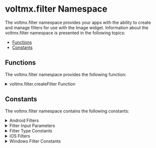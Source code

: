                              


voltmx.filter Namespace
=====================

The voltmx.filter namespace provides your apps with the ability to create and manage filters for use with the Image widget. Information about the voltmx.filter namespace is presented in the following topics:

*   [Functions](#functions)
*   [Constants](#constants)

Functions
---------

The voltmx.filter namespace provides the following function:

<details close markdown="block"><summary>voltmx.filter.createFilter Function</summary> 

* * *

Creates a new filter object for use with the Image widget.

### Syntax

```

voltmx.filter.createFilter()
```


### Example

```

var filterObj = voltmx.filter.createFilter();
```

### Input Parameters

None.

#### Return Values

A new filter object.

### Platform Availability

Available on iOS and Android.

</details>

Constants
---------

The voltmx.filter namespace contains the following constants:

<details close markdown="block"><summary>Android Filters</summary> 

* * *

### The following filters are available on Android devices.

<table style="caption-side: top;mc-table-style: url('resources/tablestyles/basic.css');" class="TableStyle-Basic" cellspacing="0"><colgroup><col class="TableStyle-Basic-Column-Column1" style="width: 186px;"> <col class="TableStyle-Basic-Column-Column1" style="width: 298px;"> <col class="TableStyle-Basic-Column-Column1" style="width: 234px;"></colgroup><tbody><tr class="TableStyle-Basic-Body-Body1"><th class="TableStyle-Basic-BodyE-Column1-Body1" style="font-weight: bold;"><b>Filter Name</b></th><th class="TableStyle-Basic-BodyE-Column1-Body1" style="font-weight: bold;">Filter Type</th><th class="TableStyle-Basic-BodyD-Column1-Body1" style="font-weight: bold;"><b>Description</b></th></tr><tr class="TableStyle-Basic-Body-Body1"><td class="TableStyle-Basic-BodyE-Column1-Body1">AdditionCompositing</td><td class="TableStyle-Basic-BodyE-Column1-Body1">voltmx.filter.ADDITION_COMPOSITING</td><td class="TableStyle-Basic-BodyD-Column1-Body1">This filter is available from Android 3.0 and above.</td></tr><tr class="TableStyle-Basic-Body-Body1"><td class="TableStyle-Basic-BodyE-Column1-Body1">BoxBlur</td><td class="TableStyle-Basic-BodyE-Column1-Body1">voltmx.filter.BOX_BLUR</td><td class="TableStyle-Basic-BodyD-Column1-Body1">Increase or decreases the blurriness of image.</td></tr><tr class="TableStyle-Basic-Body-Body1"><td class="TableStyle-Basic-BodyE-Column1-Body1">Brightness</td><td class="TableStyle-Basic-BodyE-Column1-Body1">voltmx.filter.BRIGHTNESS</td><td class="TableStyle-Basic-BodyD-Column1-Body1">Increases or decreases the brightness of an image.</td></tr><tr class="TableStyle-Basic-Body-Body1"><td class="TableStyle-Basic-BodyE-Column1-Body1">ClearCompositing</td><td class="TableStyle-Basic-BodyE-Column1-Body1">voltmx.filter.CLEAR_COMPOSITING</td><td class="TableStyle-Basic-BodyD-Column1-Body1">This filter is available from Android 3.0 and above.</td></tr><tr class="TableStyle-Basic-Body-Body1"><td class="TableStyle-Basic-BodyE-Column1-Body1">ColorClamp</td><td class="TableStyle-Basic-BodyE-Column1-Body1">voltmx.filter.COLOR_CLAMP</td><td class="TableStyle-Basic-BodyD-Column1-Body1">This filter clamps the colors of input image within the given range.</td></tr><tr class="TableStyle-Basic-Body-Body1"><td class="TableStyle-Basic-BodyE-Column1-Body1">ColorInversion</td><td class="TableStyle-Basic-BodyE-Column1-Body1">voltmx.filter.COLOR_INVERSION</td><td class="TableStyle-Basic-BodyD-Column1-Body1">Inverts the colors of given image. When this filter is applied, for each pixel having [R,G,B] components in given image, this filter inverts the color components of those pixels to [255-R, 255-G, 255-B]. Transparency or Alpha component is untouched</td></tr><tr class="TableStyle-Basic-Body-Body1"><td class="TableStyle-Basic-BodyE-Column1-Body1">ColorMatrix</td><td class="TableStyle-Basic-BodyE-Column1-Body1">voltmx.filter.COLOR_MATRIX</td><td class="TableStyle-Basic-BodyD-Column1-Body1">This filter transforms the colors of given image as per the input parameters</td></tr><tr class="TableStyle-Basic-Body-Body1"><td class="TableStyle-Basic-BodyE-Column1-Body1">DarkenCompositing</td><td class="TableStyle-Basic-BodyE-Column1-Body1">voltmx.filter.DARKEN_COMPOSITING</td><td class="TableStyle-Basic-BodyD-Column1-Body1">This filter is available from Android 3.0 and above.</td></tr><tr class="TableStyle-Basic-Body-Body1"><td class="TableStyle-Basic-BodyE-Column1-Body1">EdgeDetection</td><td class="TableStyle-Basic-BodyE-Column1-Body1">voltmx.filter.EDGE_DETECTION</td><td class="TableStyle-Basic-BodyD-Column1-Body1">Detects or Highlight the edges of given image.</td></tr><tr class="TableStyle-Basic-Body-Body1"><td class="TableStyle-Basic-BodyE-Column1-Body1">Emboss</td><td class="TableStyle-Basic-BodyE-Column1-Body1">voltmx.filter.EMBOSS</td><td class="TableStyle-Basic-BodyD-Column1-Body1">Applies an embossing effect for a given image.</td></tr><tr class="TableStyle-Basic-Body-Body1"><td class="TableStyle-Basic-BodyE-Column1-Body1">GaussianBlur</td><td class="TableStyle-Basic-BodyE-Column1-Body1">voltmx.filter.GAUSSIAN_BLUR</td><td class="TableStyle-Basic-BodyD-Column1-Body1">Spreads source pixels by an amount specified by a Gaussian distribution to increase the blurriness. Blurriness of this filter is smooth compared to BoxBlur.</td></tr><tr class="TableStyle-Basic-Body-Body1"><td class="TableStyle-Basic-BodyE-Column1-Body1">Greyscale</td><td class="TableStyle-Basic-BodyE-Column1-Body1">voltmx.filter.GREYSCALE</td><td class="TableStyle-Basic-BodyD-Column1-Body1">Converts given image to black &amp; white or monochrome image.</td></tr><tr class="TableStyle-Basic-Body-Body1"><td class="TableStyle-Basic-BodyE-Column1-Body1">MultiplyCompositing</td><td class="TableStyle-Basic-BodyE-Column1-Body1">voltmx.filter.MULTIPLY_COMPOSITING</td><td class="TableStyle-Basic-BodyD-Column1-Body1">This filter is available from Android 3.0 and above.</td></tr><tr class="TableStyle-Basic-Body-Body1"><td class="TableStyle-Basic-BodyE-Column1-Body1">LightenCompositing</td><td class="TableStyle-Basic-BodyE-Column1-Body1">voltmx.filter.LIGHTEN_COMPOSITING</td><td class="TableStyle-Basic-BodyD-Column1-Body1">This filter is available from Android 3.0 and above.</td></tr><tr class="TableStyle-Basic-Body-Body1"><td class="TableStyle-Basic-BodyE-Column1-Body1">OverlayCompositing</td><td class="TableStyle-Basic-BodyE-Column1-Body1">voltmx.filter.OVERLAY_COMPOSITING</td><td class="TableStyle-Basic-BodyD-Column1-Body1">This filter is available from Android 3.0 and above.</td></tr><tr class="TableStyle-Basic-Body-Body1"><td class="TableStyle-Basic-BodyE-Column1-Body1">SourceAtopCompositing</td><td class="TableStyle-Basic-BodyE-Column1-Body1">voltmx.filter.SOURCE_ATOP_COMPOSITING</td><td class="TableStyle-Basic-BodyD-Column1-Body1">This filter is available from Android 3.0 and above.</td></tr><tr class="TableStyle-Basic-Body-Body1"><td class="TableStyle-Basic-BodyE-Column1-Body1">ScreenCompositing</td><td class="TableStyle-Basic-BodyE-Column1-Body1">voltmx.filter.SCREEN_COMPOSITING</td><td class="TableStyle-Basic-BodyD-Column1-Body1">This filter is available from Android 3.0 and above.</td></tr><tr class="TableStyle-Basic-Body-Body1"><td class="TableStyle-Basic-BodyE-Column1-Body1">Sharpen</td><td class="TableStyle-Basic-BodyE-Column1-Body1">voltmx.filter.SHARPEN</td><td class="TableStyle-Basic-BodyD-Column1-Body1">Increases the sharpness of image.</td></tr><tr class="TableStyle-Basic-Body-Body1"><td class="TableStyle-Basic-BodyE-Column1-Body1">SourceInCompositing</td><td class="TableStyle-Basic-BodyE-Column1-Body1">voltmx.filter.SOURCE_IN_COMPOSITING</td><td class="TableStyle-Basic-BodyD-Column1-Body1">This filter is available from Android 3.0 and above.</td></tr><tr class="TableStyle-Basic-Body-Body1"><td class="TableStyle-Basic-BodyE-Column1-Body1">SourceOutCompositing</td><td class="TableStyle-Basic-BodyE-Column1-Body1">voltmx.filter.SOURCE_OUT_COMPOSITING</td><td class="TableStyle-Basic-BodyD-Column1-Body1">This filter is available from Android 3.0 and above.</td></tr><tr class="TableStyle-Basic-Body-Body1"><td class="TableStyle-Basic-BodyE-Column1-Body1">SourceOverCompositing</td><td class="TableStyle-Basic-BodyE-Column1-Body1">voltmx.filter.SOURCE_OVER_COMPOSITING</td><td class="TableStyle-Basic-BodyD-Column1-Body1">This filter is available from Android 3.0 and above.</td></tr><tr class="TableStyle-Basic-Body-Body1"><td class="TableStyle-Basic-BodyE-Column1-Body1">XorCompositing</td><td class="TableStyle-Basic-BodyE-Column1-Body1">voltmx.filter.XOR_COMPOSITING</td><td class="TableStyle-Basic-BodyD-Column1-Body1">This filter is available from Android 3.0 and above.</td></tr></tbody></table>

* * *

</details>
<details close markdown="block"><summary>Filter Input Parameters</summary> 

* * *

### The filter object uses the following input parameters.

<table style="caption-side: top;mc-table-style: url('resources/tablestyles/basic.css');" class="TableStyle-Basic" cellspacing="0"><colgroup><col class="TableStyle-Basic-Column-Column1" style="width: 234px;"> <col class="TableStyle-Basic-Column-Column1" style="width: 234px;"></colgroup><tbody><tr class="TableStyle-Basic-Body-Body1"><th class="TableStyle-Basic-BodyE-Column1-Body1" style="font-weight: bold;"><b>Parameter</b></th><th class="TableStyle-Basic-BodyD-Column1-Body1" style="font-weight: bold;"><b>Description</b></th></tr><tr class="TableStyle-Basic-Body-Body1"><td class="TableStyle-Basic-BodyE-Column1-Body1">inputImage</td><td class="TableStyle-Basic-BodyD-Column1-Body1">Image object</td></tr><tr class="TableStyle-Basic-Body-Body1"><td class="TableStyle-Basic-BodyE-Column1-Body1">inputRadius</td><td class="TableStyle-Basic-BodyD-Column1-Body1">Floating point number</td></tr><tr class="TableStyle-Basic-Body-Body1"><td class="TableStyle-Basic-BodyE-Column1-Body1">inputMask</td><td class="TableStyle-Basic-BodyD-Column1-Body1">Masking image</td></tr><tr class="TableStyle-Basic-Body-Body1"><td class="TableStyle-Basic-BodyE-Column1-Body1">inputAngle</td><td class="TableStyle-Basic-BodyD-Column1-Body1">Floating point number</td></tr><tr class="TableStyle-Basic-Body-Body1"><td class="TableStyle-Basic-BodyE-Column1-Body1">inputNoiseLevel</td><td class="TableStyle-Basic-BodyD-Column1-Body1">Floating point number</td></tr><tr class="TableStyle-Basic-Body-Body1"><td class="TableStyle-Basic-BodyE-Column1-Body1">inputCenter</td><td class="TableStyle-Basic-BodyD-Column1-Body1">Array of two values defining the (x,y) location of the center</td></tr><tr class="TableStyle-Basic-Body-Body1"><td class="TableStyle-Basic-BodyE-Column1-Body1">inputScale</td><td class="TableStyle-Basic-BodyD-Column1-Body1">Floating point number</td></tr><tr class="TableStyle-Basic-Body-Body1"><td class="TableStyle-Basic-BodyE-Column1-Body1">inputAmount</td><td class="TableStyle-Basic-BodyD-Column1-Body1">Floating point number</td></tr><tr class="TableStyle-Basic-Body-Body1"><td class="TableStyle-Basic-BodyE-Column1-Body1">inputSharpness</td><td class="TableStyle-Basic-BodyD-Column1-Body1">Floating point number</td></tr><tr class="TableStyle-Basic-Body-Body1"><td class="TableStyle-Basic-BodyE-Column1-Body1">inputMinComponents</td><td class="TableStyle-Basic-BodyD-Column1-Body1">Array of four floating values</td></tr><tr class="TableStyle-Basic-Body-Body1"><td class="TableStyle-Basic-BodyE-Column1-Body1">inputMaxComponents</td><td class="TableStyle-Basic-BodyD-Column1-Body1">Array of four floating values</td></tr><tr class="TableStyle-Basic-Body-Body1"><td class="TableStyle-Basic-BodyE-Column1-Body1">inputSaturation</td><td class="TableStyle-Basic-BodyD-Column1-Body1">Floating point number</td></tr><tr class="TableStyle-Basic-Body-Body1"><td class="TableStyle-Basic-BodyE-Column1-Body1">inputBrightness</td><td class="TableStyle-Basic-BodyD-Column1-Body1">Floating point number</td></tr><tr class="TableStyle-Basic-Body-Body1"><td class="TableStyle-Basic-BodyE-Column1-Body1">inputIntensity</td><td class="TableStyle-Basic-BodyD-Column1-Body1">Floating point number</td></tr><tr class="TableStyle-Basic-Body-Body1"><td class="TableStyle-Basic-BodyE-Column1-Body1">inputContrast</td><td class="TableStyle-Basic-BodyD-Column1-Body1">Floating point number</td></tr><tr class="TableStyle-Basic-Body-Body1"><td class="TableStyle-Basic-BodyE-Column1-Body1">inputRVector</td><td class="TableStyle-Basic-BodyD-Column1-Body1">Array of four floats</td></tr><tr class="TableStyle-Basic-Body-Body1"><td class="TableStyle-Basic-BodyE-Column1-Body1">inputGVector</td><td class="TableStyle-Basic-BodyD-Column1-Body1">Array of four floats</td></tr><tr class="TableStyle-Basic-Body-Body1"><td class="TableStyle-Basic-BodyE-Column1-Body1">inputBVector</td><td class="TableStyle-Basic-BodyD-Column1-Body1">Array of four floats</td></tr><tr class="TableStyle-Basic-Body-Body1"><td class="TableStyle-Basic-BodyE-Column1-Body1">inputAVector</td><td class="TableStyle-Basic-BodyD-Column1-Body1">Array of four floats</td></tr><tr class="TableStyle-Basic-Body-Body1"><td class="TableStyle-Basic-BodyE-Column1-Body1">inputBiasVector</td><td class="TableStyle-Basic-BodyD-Column1-Body1">Array of four floats</td></tr><tr class="TableStyle-Basic-Body-Body1"><td class="TableStyle-Basic-BodyE-Column1-Body1">inputRedCoefficients</td><td class="TableStyle-Basic-BodyD-Column1-Body1">Array of four floats</td></tr><tr class="TableStyle-Basic-Body-Body1"><td class="TableStyle-Basic-BodyE-Column1-Body1">inputGreenCoefficients</td><td class="TableStyle-Basic-BodyD-Column1-Body1">Array of four floats</td></tr><tr class="TableStyle-Basic-Body-Body1"><td class="TableStyle-Basic-BodyE-Column1-Body1">inputBlueCoefficients</td><td class="TableStyle-Basic-BodyD-Column1-Body1">Array of four floats</td></tr><tr class="TableStyle-Basic-Body-Body1"><td class="TableStyle-Basic-BodyE-Column1-Body1">inputAlphaCoefficients</td><td class="TableStyle-Basic-BodyD-Column1-Body1">Array of four floats</td></tr><tr class="TableStyle-Basic-Body-Body1"><td class="TableStyle-Basic-BodyE-Column1-Body1">inputEV</td><td class="TableStyle-Basic-BodyD-Column1-Body1">Floating point number</td></tr><tr class="TableStyle-Basic-Body-Body1"><td class="TableStyle-Basic-BodyE-Column1-Body1">inputPower</td><td class="TableStyle-Basic-BodyD-Column1-Body1">Floating point number</td></tr><tr class="TableStyle-Basic-Body-Body1"><td class="TableStyle-Basic-BodyE-Column1-Body1">inputNeutral</td><td class="TableStyle-Basic-BodyD-Column1-Body1">Array of two floating point numbers</td></tr><tr class="TableStyle-Basic-Body-Body1"><td class="TableStyle-Basic-BodyE-Column1-Body1">inputTargetNeutral</td><td class="TableStyle-Basic-BodyD-Column1-Body1">Array of two floating point numbers</td></tr><tr class="TableStyle-Basic-Body-Body1"><td class="TableStyle-Basic-BodyE-Column1-Body1">inputPoint0</td><td class="TableStyle-Basic-BodyD-Column1-Body1">Array of two floating point numbers</td></tr><tr class="TableStyle-Basic-Body-Body1"><td class="TableStyle-Basic-BodyE-Column1-Body1">inputPoint1</td><td class="TableStyle-Basic-BodyD-Column1-Body1">Array of two floating point numbers</td></tr><tr class="TableStyle-Basic-Body-Body1"><td class="TableStyle-Basic-BodyE-Column1-Body1">inputPoint2</td><td class="TableStyle-Basic-BodyD-Column1-Body1">Array of two floating point numbers</td></tr><tr class="TableStyle-Basic-Body-Body1"><td class="TableStyle-Basic-BodyE-Column1-Body1">inputPoint3</td><td class="TableStyle-Basic-BodyD-Column1-Body1">Array of two floating point numbers</td></tr><tr class="TableStyle-Basic-Body-Body1"><td class="TableStyle-Basic-BodyE-Column1-Body1">inputPoint4</td><td class="TableStyle-Basic-BodyD-Column1-Body1">Array of two floating point numbers</td></tr><tr class="TableStyle-Basic-Body-Body1"><td class="TableStyle-Basic-BodyE-Column1-Body1">inputColor</td><td class="TableStyle-Basic-BodyD-Column1-Body1">Array of four numbers representing the color</td></tr><tr class="TableStyle-Basic-Body-Body1"><td class="TableStyle-Basic-BodyE-Column1-Body1">inputRedCoefficients</td><td class="TableStyle-Basic-BodyD-Column1-Body1">Array of ten floating point numbers</td></tr><tr class="TableStyle-Basic-Body-Body1"><td class="TableStyle-Basic-BodyE-Column1-Body1">inputGreenCoefficients</td><td class="TableStyle-Basic-BodyD-Column1-Body1">Array of ten floating point numbers</td></tr><tr class="TableStyle-Basic-Body-Body1"><td class="TableStyle-Basic-BodyE-Column1-Body1">inputBlueCoefficients</td><td class="TableStyle-Basic-BodyD-Column1-Body1">Array of ten floating point numbers</td></tr><tr class="TableStyle-Basic-Body-Body1"><td class="TableStyle-Basic-BodyE-Column1-Body1">inputGradientImage</td><td class="TableStyle-Basic-BodyD-Column1-Body1">Gradient Image</td></tr><tr class="TableStyle-Basic-Body-Body1"><td class="TableStyle-Basic-BodyE-Column1-Body1">inputBackgroundImage</td><td class="TableStyle-Basic-BodyD-Column1-Body1">Background Image</td></tr><tr class="TableStyle-Basic-Body-Body1"><td class="TableStyle-Basic-BodyE-Column1-Body1">inputLevels</td><td class="TableStyle-Basic-BodyD-Column1-Body1">Floating point number</td></tr><tr class="TableStyle-Basic-Body-Body1"><td class="TableStyle-Basic-BodyE-Column1-Body1">inputColor0</td><td class="TableStyle-Basic-BodyD-Column1-Body1">Array of four hex numbers representing the color</td></tr><tr class="TableStyle-Basic-Body-Body1"><td class="TableStyle-Basic-BodyE-Column1-Body1">inputColor1</td><td class="TableStyle-Basic-BodyD-Column1-Body1">Array of four hex numbers representing the color</td></tr><tr class="TableStyle-Basic-Body-Body1"><td class="TableStyle-Basic-BodyE-Column1-Body1">inputInsetPoint0</td><td class="TableStyle-Basic-BodyD-Column1-Body1">Array of two floating point numbers</td></tr><tr class="TableStyle-Basic-Body-Body1"><td class="TableStyle-Basic-BodyE-Column1-Body1">inputInsetPoint1</td><td class="TableStyle-Basic-BodyD-Column1-Body1">Array of two floating point numbers</td></tr><tr class="TableStyle-Basic-Body-Body1"><td class="TableStyle-Basic-BodyE-Column1-Body1">inputStrands</td><td class="TableStyle-Basic-BodyD-Column1-Body1">Floating point number</td></tr><tr class="TableStyle-Basic-Body-Body1"><td class="TableStyle-Basic-BodyE-Column1-Body1">inputPeriodicity</td><td class="TableStyle-Basic-BodyD-Column1-Body1">Floating point number</td></tr><tr class="TableStyle-Basic-Body-Body1"><td class="TableStyle-Basic-BodyE-Column1-Body1">inputRotation</td><td class="TableStyle-Basic-BodyD-Column1-Body1">Floating point number</td></tr><tr class="TableStyle-Basic-Body-Body1"><td class="TableStyle-Basic-BodyE-Column1-Body1">inputZoom</td><td class="TableStyle-Basic-BodyD-Column1-Body1">Floating point number</td></tr><tr class="TableStyle-Basic-Body-Body1"><td class="TableStyle-Basic-BodyE-Column1-Body1">inputDisplacementImage</td><td class="TableStyle-Basic-BodyD-Column1-Body1">Image object</td></tr><tr class="TableStyle-Basic-Body-Body1"><td class="TableStyle-Basic-BodyE-Column1-Body1">inputTexture</td><td class="TableStyle-Basic-BodyD-Column1-Body1">Image object</td></tr><tr class="TableStyle-Basic-Body-Body1"><td class="TableStyle-Basic-BodyE-Column1-Body1">inputRefraction</td><td class="TableStyle-Basic-BodyD-Column1-Body1">Floating point number</td></tr><tr class="TableStyle-Basic-Body-Body1"><td class="TableStyle-Basic-BodyE-Column1-Body1">inputCropAmount</td><td class="TableStyle-Basic-BodyD-Column1-Body1">Floating point number</td></tr><tr class="TableStyle-Basic-Body-Body1"><td class="TableStyle-Basic-BodyE-Column1-Body1">inputCenterStretchAmount</td><td class="TableStyle-Basic-BodyD-Column1-Body1">Floating point number</td></tr><tr class="TableStyle-Basic-Body-Body1"><td class="TableStyle-Basic-BodyE-Column1-Body1">inputWidth</td><td class="TableStyle-Basic-BodyD-Column1-Body1">Floating point number</td></tr><tr class="TableStyle-Basic-Body-Body1"><td class="TableStyle-Basic-BodyE-Column1-Body1">inputTransform</td><td class="TableStyle-Basic-BodyD-Column1-Body1">Array of nine floats representing the transform</td></tr><tr class="TableStyle-Basic-Body-Body1"><td class="TableStyle-Basic-BodyE-Column1-Body1">inputRectangle</td><td class="TableStyle-Basic-BodyD-Column1-Body1">Array of four floating point numbers</td></tr><tr class="TableStyle-Basic-Body-Body1"><td class="TableStyle-Basic-BodyE-Column1-Body1">inputAspectRatio</td><td class="TableStyle-Basic-BodyD-Column1-Body1">Floating point number</td></tr><tr class="TableStyle-Basic-Body-Body1"><td class="TableStyle-Basic-BodyE-Column1-Body1">inputTopLeft</td><td class="TableStyle-Basic-BodyD-Column1-Body1">Array of two floating point numbers</td></tr><tr class="TableStyle-Basic-Body-Body1"><td class="TableStyle-Basic-BodyE-Column1-Body1">inputTopRight</td><td class="TableStyle-Basic-BodyD-Column1-Body1">Array of two floating point numbers</td></tr><tr class="TableStyle-Basic-Body-Body1"><td class="TableStyle-Basic-BodyE-Column1-Body1">inputBottomRight</td><td class="TableStyle-Basic-BodyD-Column1-Body1">Array of two floating point numbers</td></tr><tr class="TableStyle-Basic-Body-Body1"><td class="TableStyle-Basic-BodyE-Column1-Body1">inputBottomLeft</td><td class="TableStyle-Basic-BodyD-Column1-Body1">Array of two floating point numbers</td></tr><tr class="TableStyle-Basic-Body-Body1"><td class="TableStyle-Basic-BodyE-Column1-Body1">inputExtent</td><td class="TableStyle-Basic-BodyD-Column1-Body1">Array of four floating point numbers</td></tr><tr class="TableStyle-Basic-Body-Body1"><td class="TableStyle-Basic-BodyE-Column1-Body1">inputRadius0</td><td class="TableStyle-Basic-BodyD-Column1-Body1">Floating point number</td></tr><tr class="TableStyle-Basic-Body-Body1"><td class="TableStyle-Basic-BodyE-Column1-Body1">inputRadius1</td><td class="TableStyle-Basic-BodyD-Column1-Body1">Floating point number</td></tr><tr class="TableStyle-Basic-Body-Body1"><td class="TableStyle-Basic-BodyE-Column1-Body1">inputGCR</td><td class="TableStyle-Basic-BodyD-Column1-Body1">Floating point number</td></tr><tr class="TableStyle-Basic-Body-Body1"><td class="TableStyle-Basic-BodyE-Column1-Body1">inputUCR</td><td class="TableStyle-Basic-BodyD-Column1-Body1">Floating point number</td></tr><tr class="TableStyle-Basic-Body-Body1"><td class="TableStyle-Basic-BodyE-Column1-Body1">inputCount</td><td class="TableStyle-Basic-BodyD-Column1-Body1">Integer</td></tr><tr class="TableStyle-Basic-Body-Body1"><td class="TableStyle-Basic-BodyE-Column1-Body1">inputHeight</td><td class="TableStyle-Basic-BodyD-Column1-Body1">Floating point number</td></tr><tr class="TableStyle-Basic-Body-Body1"><td class="TableStyle-Basic-BodyE-Column1-Body1">inputHighLimit</td><td class="TableStyle-Basic-BodyD-Column1-Body1">Floating point number</td></tr><tr class="TableStyle-Basic-Body-Body1"><td class="TableStyle-Basic-BodyE-Column1-Body1">inputLowLimit</td><td class="TableStyle-Basic-BodyD-Column1-Body1">Floating point number</td></tr><tr class="TableStyle-Basic-Body-Body1"><td class="TableStyle-Basic-BodyE-Column1-Body1">inputMaskImage</td><td class="TableStyle-Basic-BodyD-Column1-Body1">Masking image</td></tr><tr class="TableStyle-Basic-Body-Body1"><td class="TableStyle-Basic-BodyE-Column1-Body1">inputWeights</td><td class="TableStyle-Basic-BodyD-Column1-Body1">Array of floating point numbers</td></tr><tr class="TableStyle-Basic-Body-Body1"><td class="TableStyle-Basic-BodyE-Column1-Body1">inputBias</td><td class="TableStyle-Basic-BodyD-Column1-Body1">Floating point number</td></tr><tr class="TableStyle-Basic-Body-Body1"><td class="TableStyle-Basic-BodyE-Column1-Body1">inputUnsharpMaskRadius</td><td class="TableStyle-Basic-BodyD-Column1-Body1">Floating point number</td></tr><tr class="TableStyle-Basic-Body-Body1"><td class="TableStyle-Basic-BodyE-Column1-Body1">inputUnsharpMaskIntensity</td><td class="TableStyle-Basic-BodyD-Column1-Body1">Floating point number</td></tr><tr class="TableStyle-Basic-Body-Body1"><td class="TableStyle-Basic-BodyE-Column1-Body1">inputHighlightAmount</td><td class="TableStyle-Basic-BodyD-Column1-Body1">Floating point number</td></tr><tr class="TableStyle-Basic-Body-Body1"><td class="TableStyle-Basic-BodyE-Column1-Body1">inputShadowAmount</td><td class="TableStyle-Basic-BodyD-Column1-Body1">Floating point number</td></tr><tr class="TableStyle-Basic-Body-Body1"><td class="TableStyle-Basic-BodyE-Column1-Body1">inputNRNoiseLevel</td><td class="TableStyle-Basic-BodyD-Column1-Body1">Floating point number</td></tr><tr class="TableStyle-Basic-Body-Body1"><td class="TableStyle-Basic-BodyE-Column1-Body1">inputNRSharpness</td><td class="TableStyle-Basic-BodyD-Column1-Body1">Floating point number</td></tr><tr class="TableStyle-Basic-Body-Body1"><td class="TableStyle-Basic-BodyE-Column1-Body1">inputEdgeIntensity</td><td class="TableStyle-Basic-BodyD-Column1-Body1">Floating point number</td></tr><tr class="TableStyle-Basic-Body-Body1"><td class="TableStyle-Basic-BodyE-Column1-Body1">inputThreshold</td><td class="TableStyle-Basic-BodyD-Column1-Body1">Floating point number</td></tr><tr class="TableStyle-Basic-Body-Body1"><td class="TableStyle-Basic-BodyE-Column1-Body1">inputContrast</td><td class="TableStyle-Basic-BodyD-Column1-Body1">Floating point number</td></tr><tr class="TableStyle-Basic-Body-Body1"><td class="TableStyle-Basic-BodyE-Column1-Body1">inputShadingImage</td><td class="TableStyle-Basic-BodyD-Column1-Body1">Image object</td></tr><tr class="TableStyle-Basic-Body-Body1"><td class="TableStyle-Basic-BodyE-Column1-Body1">inputLightPosition</td><td class="TableStyle-Basic-BodyD-Column1-Body1">Array of three floating point numbers</td></tr><tr class="TableStyle-Basic-Body-Body1"><td class="TableStyle-Basic-BodyE-Column1-Body1">inputLightPointsAt</td><td class="TableStyle-Basic-BodyD-Column1-Body1">Array of three floating point numbers</td></tr><tr class="TableStyle-Basic-Body-Body1"><td class="TableStyle-Basic-BodyE-Column1-Body1">inputConcentration</td><td class="TableStyle-Basic-BodyD-Column1-Body1">Floating point number</td></tr></tbody></table>

* * *

</details>
<details close markdown="block"><summary>Filter Type Constants</summary> 

* * *

<table style="caption-side: top;mc-table-style: url('resources/tablestyles/basic.css');" class="TableStyle-Basic" cellspacing="0"><colgroup><col class="TableStyle-Basic-Column-Column1" style="width: 287px;"> <col class="TableStyle-Basic-Column-Column1" style="width: 271px;"> <col class="TableStyle-Basic-Column-Column1" style="width: 302px;"></colgroup><tbody><tr class="TableStyle-Basic-Body-Body1"><th class="TableStyle-Basic-BodyE-Column1-Body1" style="font-weight: bold;"><b>Filter Type</b></th><th class="TableStyle-Basic-BodyE-Column1-Body1" style="font-weight: bold;">Parameters</th><th class="TableStyle-Basic-BodyD-Column1-Body1" style="font-weight: bold;">Description</th></tr><tr class="TableStyle-Basic-Body-Body1"><td class="TableStyle-Basic-BodyE-Column1-Body1">voltmx.filter.ADDITION_COMPOSITING</td><td class="TableStyle-Basic-BodyE-Column1-Body1">filterName:- voltmx.filter.ADDITION_COMPOSITING inputImage:- Image widget inputBackgroundImage:- Image widget</td><td class="TableStyle-Basic-BodyD-Column1-Body1">Adds color components to achieve a brightening effect. This filter is available from Android 3.0 and above. This filter is available in iOS 6 and above.</td></tr><tr class="TableStyle-Basic-Body-Body1"><td class="TableStyle-Basic-BodyE-Column1-Body1">voltmx.filter.AFFINE_TRANSFORM</td><td class="TableStyle-Basic-BodyE-Column1-Body1">filterName :- voltmx.filter.AFFINE_TRANSFORM inputImage :- Image widget inputTransform:- transform object</td><td class="TableStyle-Basic-BodyD-Column1-Body1">This filter is available in iOS 5 and above.</td></tr><tr class="TableStyle-Basic-Body-Body1"><td class="TableStyle-Basic-BodyE-Column1-Body1">voltmx.filter.BLEND_WITH_MASK</td><td class="TableStyle-Basic-BodyE-Column1-Body1">filterName :- voltmx.filter.BLEND_WITH_MASK inputImage :-Image widget inputBackgroundImage :- Image widget inputMaskImage :- Image widget</td><td class="TableStyle-Basic-BodyD-Column1-Body1">This filter is available in iOS 6 and above.</td></tr><tr class="TableStyle-Basic-Body-Body1"><td class="TableStyle-Basic-BodyE-Column1-Body1">voltmx.filter.BLEND_WITH_ALPHA_MASK</td><td class="TableStyle-Basic-BodyE-Column1-Body1">filterName :- voltmx.filter.BLEND_WITH_ALPHA_MASK inputImage :- Image widget, inputBackgroundImage :- Image widget inputMaskImage :- Image widget</td><td class="TableStyle-Basic-BodyD-Column1-Body1">This filter is available in iOS 7 and above.</td></tr><tr class="TableStyle-Basic-Body-Body1"><td class="TableStyle-Basic-BodyE-Column1-Body1">voltmx.filter.BLOOM</td><td class="TableStyle-Basic-BodyE-Column1-Body1">filterName :- voltmx.filter.BLOOM inputImage :- Image widget inputRadius :- Number inputIntensity: Number</td><td class="TableStyle-Basic-BodyD-Column1-Body1">This filter is available in iOS 6 and above.</td></tr><tr class="TableStyle-Basic-Body-Body1"><td class="TableStyle-Basic-BodyE-Column1-Body1">voltmx.filter.BOX_BLUR</td><td class="TableStyle-Basic-BodyE-Column1-Body1">filterName:- voltmx.filter.BOX_BLUR inputImage:- Image widget inputRadius:- number(1 to 25)</td><td class="TableStyle-Basic-BodyD-Column1-Body1">Increase or decreases the blurriness of image. Available on Android. This filter is available in iOS 9 and above.</td></tr><tr class="TableStyle-Basic-Body-Body1"><td class="TableStyle-Basic-BodyE-Column1-Body1">voltmx.filter.BRIGHTNESS</td><td class="TableStyle-Basic-BodyE-Column1-Body1">inputImage :- Image widget inputBrightness :- number (0.0 to infinite)</td><td class="TableStyle-Basic-BodyD-Column1-Body1">Increases or decreases the brightness of an image. Available on Android.</td></tr><tr class="TableStyle-Basic-Body-Body1"><td class="TableStyle-Basic-BodyE-Column1-Body1">voltmx.filter.COLOR_BLEND_MODE</td><td class="TableStyle-Basic-BodyE-Column1-Body1">filterName :- voltmx.filter.COLOR_BLEND_MODE inputImage :- Image widget inputBackgroundImage :- Image widget</td><td class="TableStyle-Basic-BodyD-Column1-Body1">Uses the luminance values of the background with the hue and saturation values of the source image. This filter is available in iOS 6 and above.</td></tr><tr class="TableStyle-Basic-Body-Body1"><td class="TableStyle-Basic-BodyE-Column1-Body1">voltmx.filter.CLEAR_COMPOSITING</td><td class="TableStyle-Basic-BodyE-Column1-Body1">filterName:- voltmx.filter.CLEAR_COMPOSITING inputImage:- Image widget inputBackgroundImage:- Image widget</td><td class="TableStyle-Basic-BodyD-Column1-Body1">This filter is available from Android 3.0 and above.</td></tr><tr class="TableStyle-Basic-Body-Body1"><td class="TableStyle-Basic-BodyE-Column1-Body1">voltmx.filter.COLOR_CLAMP</td><td class="TableStyle-Basic-BodyE-Column1-Body1">filterName:- voltmx.filter.COLOR_CLAMP inputImage:- Image widget inputMinComponents:- array of four floats representing [R,G,B,A] in that order where each float ranges between 0.0 to 1.0. inputMaxComponents:- array of four floats representing [R,G,B,A] in that order where each float ranges between 0.0 to 1.00</td><td class="TableStyle-Basic-BodyD-Column1-Body1">This filter clamps the colors of the input image within the given range specified by inputMinComponents and inputMaxComponents. At each pixel, color component values less than those in inputMinComponents will be increased to match those in inputMinComponents, and color component values greater than those in inputMaxComponents will be decreased to match those in inputMaxComponents. Available on Android. This filter is available in iOS 7 and above.</td></tr><tr class="TableStyle-Basic-Body-Body1"><td class="TableStyle-Basic-BodyE-Column1-Body1">voltmx.filter.COLOR_CONTROLS</td><td class="TableStyle-Basic-BodyE-Column1-Body1">filterName :- voltmx.filter.COLOR_CONTROLS inputImage :- Image widget inputSaturation:- number (0.0 - 1.0) inputBrightness:- number (0.0 - 1.0) inputContrast:- number (0.0 - 1.0)</td><td class="TableStyle-Basic-BodyD-Column1-Body1">Adjusts saturation, brightness, and contrast values. This filter is available in iOS 5 and above.</td></tr><tr class="TableStyle-Basic-Body-Body1"><td class="TableStyle-Basic-BodyE-Column1-Body1">voltmx.filter.COLOR_CROSS_POLYNOMIAL</td><td class="TableStyle-Basic-BodyE-Column1-Body1">filterName :- voltmx.filter.COLOR_CROSS_POLYNOMIAL inputImage :- Image widget inputRedCoefficients:- Array of 10 numbers [x,y,z,w,...] (0.0 - 1.0) inputGreenCoefficients:- Array of 10 numbers [x,y,z,w,….] (0.0 - 1.0) inputBlueCoefficients:- Array of 10 numbers [x,y,z,w,…..] (0.0 - 1.0)</td><td class="TableStyle-Basic-BodyD-Column1-Body1">Modifies the pixel values in an image by applying a set of polynomial cross-products. This filter is available in iOS 6 and above.</td></tr><tr class="TableStyle-Basic-Body-Body1"><td class="TableStyle-Basic-BodyE-Column1-Body1">voltmx.filter.COLOR_DODGE_BLEND_MODE</td><td class="TableStyle-Basic-BodyE-Column1-Body1">filterName :- voltmx.filter.COLOR_DODGE_BLEND_MODE inputImage :- Image widget inputBackgroundImage :- Image widget</td><td class="TableStyle-Basic-BodyD-Column1-Body1">Brightens the background image samples to reflect the source image samples. This filter is available in iOS 6 and above.</td></tr><tr class="TableStyle-Basic-Body-Body1"><td class="TableStyle-Basic-BodyE-Column1-Body1">voltmx.filter.COLOR_INVERSION</td><td class="TableStyle-Basic-BodyE-Column1-Body1">filterName:- voltmx.filter.COLOR_INVERSION inputImage:- Image widget</td><td class="TableStyle-Basic-BodyD-Column1-Body1">Inverts the colors of given image. Available on Android. Available on iOS 6 and above.</td></tr><tr class="TableStyle-Basic-Body-Body1"><td class="TableStyle-Basic-BodyE-Column1-Body1">voltmx.filter.COLOR_MAP</td><td class="TableStyle-Basic-BodyE-Column1-Body1">filterName :- voltmx.filter.COLOR_MAP inputImage :- Image widget inputGradientImage :- Image widget</td><td class="TableStyle-Basic-BodyD-Column1-Body1">Performs a nonlinear transformation of source color values using mapping values provided in a table. inputGradientImage is an nx1 or nxn gradient image used to describe a color ramp. This filter is available in iOS 6 and above.</td></tr><tr class="TableStyle-Basic-Body-Body1"><td class="TableStyle-Basic-BodyE-Column1-Body1">voltmx.filter.COLOR_MATRIX</td><td class="TableStyle-Basic-BodyE-Column1-Body1">filterName :- voltmx.filter.COLOR_MATRIX inputImage :- Image widget inputRVector:- Array of four numbers [x,y,z,w] (0.0 - 1.0) inputGVector:- Array of four numbers [x,y,z,w] (0.0 - 1.0) inputBVector:- Array of four numbers [x,y,z,w] (0.0 - 1.0) inputAVector:- Array of four numbers [x,y,z,w] (0.0 - 1.0) inputBiasVector:- Array of four numbers [x,y,z,w] (0.0 - 1.0)</td><td class="TableStyle-Basic-BodyD-Column1-Body1">Multiplies source color values and adds a bias factor to each color component. Available on iOS 5 and above.</td></tr><tr class="TableStyle-Basic-Body-Body1"><td class="TableStyle-Basic-BodyE-Column1-Body1">voltmx.filter.COLOR_MATRIX</td><td class="TableStyle-Basic-BodyE-Column1-Body1">filterName:- voltmx.filter.COLOR_MATRIX inputImage:- Image widget inputRVector:- array of four numbers representing [R,G,B,A] in that order. inputGVector:- array of four numbers representing [R,G,B,A] in that order. inputBVector:- array of four numbers representing [R,G,B,A] in that order. inputAVector:- array of four numbers representing [R,G,B,A] in that order. inputBiasVector:- array of four values where each value should be added to each channel of RGBA in that order.</td><td class="TableStyle-Basic-BodyD-Column1-Body1">This filter transforms the colors of given image as per the input parameters. For a given color [R,G,B,A] of a pixel in the input image, the resulting color [rR, rG, rB, rA] is computed as follows:
rR = R*Rv[0] + G*Rv[1] + B*Rv[2] + A*Rv[3] + bias[0]
rG = R*Gv[0] + G*Gv[1] + B*Gv[2] + A*Gv[3] + bias[1]
rB = R*Bv[0] + G*Bv[1] + B*Bv[2] + A*Bv[3] + bias[2] rA = R*Av[0] + G*Av[1] + B*Av[2] + A*Av[3] + bias[3]
where Rv is inputRVector, Gv is inputGVector, Bv is inputBVector, Av is inputAVector and bias is inputBiasVector. The resulting color values [rR, rG, rB, rA] are clamped to 255 if exceeded beyond 255. Available on Android.</td></tr>
<tr class="TableStyle-Basic-Body-Body1"><td class="TableStyle-Basic-BodyE-Column1-Body1">voltmx.filter.COLOR_MONOCHROME</td>
<td class="TableStyle-Basic-BodyE-Column1-Body1">filterName :- voltmx.filter.COLOR_MONOCHROME inputImage :- Image widget inputColor :- Array of three numbers [r,g,b] (0.0 - 1.0) inputIntensity:- Number</td><td class="TableStyle-Basic-BodyD-Column1-Body1">Remaps colors so they fall within shades of a single color. As inputColor only opaque color needs to be passed, ie, only red, blue, green components and no alpha. inputColor values should be in the range of 0.0 - 1.0. inputIntensity accepts the values in range 0.0 - 1.0. This filter is available on iOS 6 and above.</td></tr>
<tr class="TableStyle-Basic-Body-Body1"><td class="TableStyle-Basic-BodyE-Column1-Body1">voltmx.filter.COLOR_POLYNOMIAL</td><td class="TableStyle-Basic-BodyE-Column1-Body1">filterName :- voltmx.filter.COLOR_POLYNOMIAL inputImage :- Image widget inputRedCoefficients:- Array of four numbers [x,y,z,w] (0.0 - 1.0) inputGreenCoefficients:- Array of four numbers [x,y,z,w] (0.0 - 1.0) inputBlueCoefficients:- Array of four numbers [x,y,z,w] (0.0 - 1.0) inputAlphaCoefficients:- Array of four numbers [x,y,z,w] (0.0 - 1.0)</td><td class="TableStyle-Basic-BodyD-Column1-Body1">Modifies the pixel values in an image by applying a set of cubic polynomials. This filter is available in iOS 7 and above.</td></tr>
<tr class="TableStyle-Basic-Body-Body1"><td class="TableStyle-Basic-BodyE-Column1-Body1">voltmx.filter.COLOR_POSTERIZE</td><td class="TableStyle-Basic-BodyE-Column1-Body1">filterName :- voltmx.filter.COLOR_POSTERIZE inputImage :- Image widget inputLevels :- Number</td><td class="TableStyle-Basic-BodyD-Column1-Body1">Remaps red, green, and blue color components to the number of brightness values you specify for each color component. This filter is available on iOS 6 and above.</td></tr>
<tr class="TableStyle-Basic-Body-Body1"><td class="TableStyle-Basic-BodyE-Column1-Body1">voltmx.filter.COMIC_EFFECT</td><td class="TableStyle-Basic-BodyE-Column1-Body1">filterName :- voltmx.filter.COMIC_EFFECT inputImage :- Image widget</td><td class="TableStyle-Basic-BodyD-Column1-Body1">This filter is available on iOS 9 and above.</td></tr>
<tr class="TableStyle-Basic-Body-Body1"><td class="TableStyle-Basic-BodyE-Column1-Body1">voltmx.filter.CONVOLUTION_3X3</td><td class="TableStyle-Basic-BodyE-Column1-Body1">filterName :- voltmx.filter.CONVOLUTION_3X3 inputImage :- Image widget inputWeights :- Array of 9 numbers (0.0 - 1.0) inputBias :- number (0.0 - 1.0)</td><td class="TableStyle-Basic-BodyD-Column1-Body1">This filter is available on iOS 7 and above.</td></tr>
<tr class="TableStyle-Basic-Body-Body1"><td class="TableStyle-Basic-BodyE-Column1-Body1">voltmx.filter.CONVOLUTION_5X5</td><td class="TableStyle-Basic-BodyE-Column1-Body1">filterName :- voltmx.filter.CONVOLUTION_5X5 inputImage :- Image widget inputWeights :- Array of 25 numbers (0.0 - 1.0) inputBias :- number (0.0 - 1.0)</td><td class="TableStyle-Basic-BodyD-Column1-Body1">This filter is available on iOS 7 and above.</td></tr>
<tr class="TableStyle-Basic-Body-Body1"><td class="TableStyle-Basic-BodyE-Column1-Body1">voltmx.filter.CONVOLUTION_7X7</td><td class="TableStyle-Basic-BodyE-Column1-Body1">filterName :- voltmx.filter.CONVOLUTION_7X7 inputImage :- Image widget, inputWeights :- Array of 7x7 = 49 numbers (0.0 - 1.0) inputBias :- number (0.0 - 1.0)</td><td class="TableStyle-Basic-BodyD-Column1-Body1">This filter is available on iOS 9 and above.</td></tr>
<tr class="TableStyle-Basic-Body-Body1"><td class="TableStyle-Basic-BodyE-Column1-Body1">voltmx.filter.CONVOLUTION_9_HORIZONTAL</td><td class="TableStyle-Basic-BodyE-Column1-Body1">filterName :- voltmx.filter.CONVOLUTION_9_HORIZONTAL inputImage :- Image widget, inputWeights :- Array of 9 numbers (0.0 - 1.0) inputBias :- number (0.0 - 1.0)</td><td class="TableStyle-Basic-BodyD-Column1-Body1">This filter is available on iOS 7 and above.</td></tr><tr class="TableStyle-Basic-Body-Body1"><td class="TableStyle-Basic-BodyE-Column1-Body1">voltmx.filter.CONVOLUTION_9_VERTICAL</td><td class="TableStyle-Basic-BodyE-Column1-Body1">filterName :- voltmx.filter.CONVOLUTION_9_VERTICAL inputImage :- Image widget, inputWeights :- Array of 9 numbers (0.0 - 1.0) inputBias :- number (0.0 - 1.0)</td><td class="TableStyle-Basic-BodyD-Column1-Body1">This filter is available on iOS 7 and above.</td></tr>
<tr class="TableStyle-Basic-Body-Body1"><td class="TableStyle-Basic-BodyE-Column1-Body1">voltmx.filter.CRYSTALLIZE</td><td class="TableStyle-Basic-BodyE-Column1-Body1">filterName :- voltmx.filter.CRYSTALLIZE inputImage :- Image widget, inputRadius:- number inputCenter :- Array of two numbers [x,y]</td><td class="TableStyle-Basic-BodyD-Column1-Body1">This filter is available on iOS 9 and above.</td></tr>
<tr class="TableStyle-Basic-Body-Body1"><td class="TableStyle-Basic-BodyE-Column1-Body1">voltmx.filter.DARKEN_BLEND_MODE</td><td class="TableStyle-Basic-BodyE-Column1-Body1">filterName :- voltmx.filter.DARKEN_BLEND_MODE inputImage :- Image widget inputBackgroundImage :- Image widget</td><td class="TableStyle-Basic-BodyD-Column1-Body1">Creates composite image samples by choosing the darker samples. This filter is available on iOS 6 and above.</td></tr>
<tr class="TableStyle-Basic-Body-Body1"><td class="TableStyle-Basic-BodyE-Column1-Body1">voltmx.filter.DARKEN_COMPOSITING</td><td class="TableStyle-Basic-BodyE-Column1-Body1">filterName:- voltmx.filter.DARKEN_COMPOSITING inputImage:- Image widget inputBackgroundImage:- Image widget</td><td class="TableStyle-Basic-BodyD-Column1-Body1">This filter is available from Android 3.0 and above.</td></tr>
<tr class="TableStyle-Basic-Body-Body1"><td class="TableStyle-Basic-BodyE-Column1-Body1">voltmx.filter.DIFFERENCE_BLEND_MODE</td><td class="TableStyle-Basic-BodyE-Column1-Body1">filterName :- voltmx.filter.DIFFERENCE_BLEND_MODE inputImage :- Image widget inputBackgroundImage :- Image widget</td><td class="TableStyle-Basic-BodyD-Column1-Body1">Subtracts the greater brightness values from lower. This filter is available on iOS 6 and above.</td></tr>
<tr class="TableStyle-Basic-Body-Body1"><td class="TableStyle-Basic-BodyE-Column1-Body1">voltmx.filter.DISC_BLUR</td><td class="TableStyle-Basic-BodyE-Column1-Body1">filterName :- voltmx.filter.DISC_BLUR inputImage :- Image widget inputRadius:- number</td><td class="TableStyle-Basic-BodyD-Column1-Body1">This filter is available on iOS 9 and above.</td></tr>
<tr class="TableStyle-Basic-Body-Body1"><td class="TableStyle-Basic-BodyE-Column1-Body1">voltmx.filter.DIVIDE_BLEND_MODE</td><td class="TableStyle-Basic-BodyE-Column1-Body1">filterName :- voltmx.filter.DIVIDE_BLEND_MODE inputImage :- Image widget inputBackgroundImage :- Image widget</td><td class="TableStyle-Basic-BodyD-Column1-Body1">Divides the backgroundImage color from source image color. This filter is available on iOS 8 and above.</td></tr>
<tr class="TableStyle-Basic-Body-Body1"><td class="TableStyle-Basic-BodyE-Column1-Body1">voltmx.filter.EDGES</td><td class="TableStyle-Basic-BodyE-Column1-Body1">filterName :- voltmx.filter.EDGES inputImage :- Image widget, inputIntensity :- number</td><td class="TableStyle-Basic-BodyD-Column1-Body1">This filter is available on iOS 9 and above.</td></tr>
<tr class="TableStyle-Basic-Body-Body1"><td class="TableStyle-Basic-BodyE-Column1-Body1">voltmx.filter.EDGE_WORK</td><td class="TableStyle-Basic-BodyE-Column1-Body1">filterName :- voltmx.filter.EDGE_WORK inputImage :- Image widget, inputRadius :- number</td><td class="TableStyle-Basic-BodyD-Column1-Body1">This filter is available on iOS 9 and above.</td></tr>
<tr class="TableStyle-Basic-Body-Body1"><td class="TableStyle-Basic-BodyE-Column1-Body1">voltmx.filter.EXCLUSION_BLEND_MODE</td><td class="TableStyle-Basic-BodyE-Column1-Body1">filterName :- voltmx.filter.EXCLUSION_BLEND_MODE inputImage :- Image widget inputBackgroundImage :- Image widget</td><td class="TableStyle-Basic-BodyD-Column1-Body1">Producess the similar effect as CIDifferenceBlend mode but has lower contrast.This filter is available on iOS 6 and above.</td></tr><tr class="TableStyle-Basic-Body-Body1"><td class="TableStyle-Basic-BodyE-Column1-Body1">voltmx.filter.EXPOSURE_ADJUST</td><td class="TableStyle-Basic-BodyE-Column1-Body1">filterName :- voltmx.filter.EXPOSURE_ADJUST inputImage :- Image widget inputEV:- number (0.0 - 1.0)</td><td class="TableStyle-Basic-BodyD-Column1-Body1">Adjusts the exposure setting for an image similar to the way you control exposure for a camera when you change the F-stop. This filter is available on iOS 5 and above.</td></tr>
<tr class="TableStyle-Basic-Body-Body1"><td class="TableStyle-Basic-BodyE-Column1-Body1">voltmx.filter.EDGE_DETECTION</td><td class="TableStyle-Basic-BodyE-Column1-Body1">filterName:- voltmx.filter.EDGE_DETECTION inputImage:- Image widget inputRadius:- number(1 or 2)</td><td class="TableStyle-Basic-BodyD-Column1-Body1">Detects or Highlight the edges of given image. Available on Android.</td></tr>
<tr class="TableStyle-Basic-Body-Body1"><td class="TableStyle-Basic-BodyE-Column1-Body1">voltmx.filter.EMBOSS</td><td class="TableStyle-Basic-BodyE-Column1-Body1">filterName:- voltmx.filter.EMBOSS inputImage:- Image widget inputRadius:- number(1 or 2)</td><td class="TableStyle-Basic-BodyD-Column1-Body1">Applies an embossing effect for a given image. Available on Android.</td></tr>
<tr class="TableStyle-Basic-Body-Body1"><td class="TableStyle-Basic-BodyE-Column1-Body1">voltmx.filter.FALSE_COLOR</td><td class="TableStyle-Basic-BodyE-Column1-Body1">filterName :- voltmx.filter.FALSE_COLOR inputImage :- Image widget inputColor0 :- Array of four numbers of 0.0 - 1.0 [r,g,b,a] inputColor1 :- Array of four numbers of 0.0 - 1.0 [r,g,b,a]</td><td class="TableStyle-Basic-BodyD-Column1-Body1">Maps luminance to a color ramp of two colors. This filter is available in iOS 6 and above.</td></tr>
<tr class="TableStyle-Basic-Body-Body1"><td class="TableStyle-Basic-BodyE-Column1-Body1">voltmx.filter.GAMMA_ADJUST</td><td class="TableStyle-Basic-BodyE-Column1-Body1">filterName :- voltmx.filter.GAMMA_ADJUST inputImage :- Image widget inputPower:- number (0.0 - 1.0)</td><td class="TableStyle-Basic-BodyD-Column1-Body1">This filter is available in iOS 5 and above.</td></tr>
<tr class="TableStyle-Basic-Body-Body1"><td class="TableStyle-Basic-BodyE-Column1-Body1">voltmx.filter.GAUSSIAN_BLUR</td><td class="TableStyle-Basic-BodyE-Column1-Body1">filterName:- voltmx.filter.GAUSSIAN_BLUR inputImage:- Image widget inputRadius:- number(1 to 25)</td><td class="TableStyle-Basic-BodyD-Column1-Body1">Spreads source pixels by an amount specified by a Gaussian distribution to increase the blurriness. The blurriness of this filter is smooth compared to BoxBlur. Available on Android. Available on iOS 6 and above.</td></tr>
<tr class="TableStyle-Basic-Body-Body1"><td class="TableStyle-Basic-BodyE-Column1-Body1">voltmx.filter.GLOOM</td><td class="TableStyle-Basic-BodyE-Column1-Body1">filterName :- voltmx.filter.GLOOM inputImage :- Image widget inputRadius :- Number inputIntensity: Number</td><td class="TableStyle-Basic-BodyD-Column1-Body1">This filter is available in iOS 6 and above.</td></tr>
<tr class="TableStyle-Basic-Body-Body1"><td class="TableStyle-Basic-BodyE-Column1-Body1">voltmx.filter.GREYSCALE</td><td class="TableStyle-Basic-BodyE-Column1-Body1">filterName:- voltmx.filter.GREYSCALE inputImage:- Image widget</td><td class="TableStyle-Basic-BodyD-Column1-Body1">Converts given image to black &amp; white or monochrome image. Available on Android.</td></tr>
<tr class="TableStyle-Basic-Body-Body1"><td class="TableStyle-Basic-BodyE-Column1-Body1">voltmx.filter.HARD_LIGHT_BLEND_MODE</td><td class="TableStyle-Basic-BodyE-Column1-Body1">filterName :- voltmx.filter.HARD_LIGHT_BLEND_MODE inputImage :- Image widget inputBackgroundImage :- Image widget</td><td class="TableStyle-Basic-BodyD-Column1-Body1">If input image sample is lighter than 50% grey then backgroundImage sample is lightened. If input image sample is greater that 50% grey then backgroundImage sample is darkened. This filter is available in iOS 6 and above.</td></tr>
<tr class="TableStyle-Basic-Body-Body1"><td class="TableStyle-Basic-BodyE-Column1-Body1">voltmx.filter.HUE_ADJUST</td><td class="TableStyle-Basic-BodyE-Column1-Body1">filterName :- voltmx.filter.HUE_ADJUST inputImage :- Image widget inputAngle:- number (angle in Radians)</td><td class="TableStyle-Basic-BodyD-Column1-Body1">Changes the overall hue, or tint, of the source pixels. This filter is available in iOS 5 and above.</td></tr>
<tr class="TableStyle-Basic-Body-Body1"><td class="TableStyle-Basic-BodyE-Column1-Body1">voltmx.filter.HUE_BLEND_MODE</td><td class="TableStyle-Basic-BodyE-Column1-Body1">filterName :- voltmx.filter.HUE_BLEND_MODE inputImage :- Image widget inputBackgroundImage :- Image widget</td><td class="TableStyle-Basic-BodyD-Column1-Body1">Uses luminance and saturation values from backgroundImage with the hue values on input image. This filter is available in iOS 6 and above.</td></tr><tr class="TableStyle-Basic-Body-Body1"><td class="TableStyle-Basic-BodyE-Column1-Body1">voltmx.filter.LIGHTEN_BLEND_MODE</td><td class="TableStyle-Basic-BodyE-Column1-Body1">filterName :- voltmx.filter.LIGHTEN_BLEND_MODE inputImage :- Image widget inputBackgroundImage :- Image widget</td><td class="TableStyle-Basic-BodyD-Column1-Body1">The lighter samples are taken from both the images and will be used in resultant image. This filter is available in iOS 6 and above.</td></tr><tr class="TableStyle-Basic-Body-Body1"><td class="TableStyle-Basic-BodyE-Column1-Body1">voltmx.filter.LIGHTEN_COMPOSITING</td><td class="TableStyle-Basic-BodyE-Column1-Body1">filterName:- voltmx.filter.LIGHTEN_COMPOSITING inputImage:- Image widget inputBackgroundImage:- Image widget</td><td class="TableStyle-Basic-BodyD-Column1-Body1">This filter is available from Android 3.0 and above.</td></tr><tr class="TableStyle-Basic-Body-Body1"><td class="TableStyle-Basic-BodyE-Column1-Body1">voltmx.filter.LINEAR_BURN_BLEND_MODE</td><td class="TableStyle-Basic-BodyE-Column1-Body1">filterName :- voltmx.filter.LINEAR_BURN_BLEND_MODE inputImage :- Image widget inputBackgroundImage :- Image widget</td><td class="TableStyle-Basic-BodyD-Column1-Body1">This filter is available in iOS 8 and above.</td></tr><tr class="TableStyle-Basic-Body-Body1"><td class="TableStyle-Basic-BodyE-Column1-Body1">voltmx.filter.LINEAR_DODGE_BLEND_MODE</td><td class="TableStyle-Basic-BodyE-Column1-Body1">filterName :- voltmx.filter.LINEAR_DODGE_BLEND_MODE inputImage :- Image widget inputBackgroundImage :- Image widget</td><td class="TableStyle-Basic-BodyD-Column1-Body1">This filter is available in iOS 8 and above.</td></tr><tr class="TableStyle-Basic-Body-Body1"><td class="TableStyle-Basic-BodyE-Column1-Body1">voltmx.filter.LINEAR_TO_SRGB_TONE_CURVE</td><td class="TableStyle-Basic-BodyE-Column1-Body1">filterName :- voltmx.filter.LINEAR_TO_SRGB_TONE_CURVE inputImage :- Image widget</td><td class="TableStyle-Basic-BodyD-Column1-Body1">This filter is available in iOS 7 and above.</td></tr><tr class="TableStyle-Basic-Body-Body1"><td class="TableStyle-Basic-BodyE-Column1-Body1">voltmx.filter.LUMINOSITY_BLEND_MODE</td><td class="TableStyle-Basic-BodyE-Column1-Body1">filterName :- voltmx.filter.LUMINOSITY_BLEND_MODE inputImage :- Image widget inputBackgroundImage :- Image widget</td><td class="TableStyle-Basic-BodyD-Column1-Body1">This filter is available in iOS 6 and above.</td></tr><tr class="TableStyle-Basic-Body-Body1"><td class="TableStyle-Basic-BodyE-Column1-Body1">voltmx.filter.MASK_TO_ALPHA</td><td class="TableStyle-Basic-BodyE-Column1-Body1">filterName :- voltmx.filter.MASK_TO_ALPHA inputImage :- Image widget</td><td class="TableStyle-Basic-BodyD-Column1-Body1">Converts a grayscale image to a white image that is masked by alpha. This filter is available in iOS 6 and above.</td></tr><tr class="TableStyle-Basic-Body-Body1"><td class="TableStyle-Basic-BodyE-Column1-Body1">voltmx.filter.MAXIMUM_COMPONENT</td><td class="TableStyle-Basic-BodyE-Column1-Body1">filterName :- voltmx.filter.MAXIMUM_COMPONENT inputImage :- Image widget</td><td class="TableStyle-Basic-BodyD-Column1-Body1">Returns a grayscale image from max(r,g,b). This filter is available in iOS 6 and above.</td></tr><tr class="TableStyle-Basic-Body-Body1"><td class="TableStyle-Basic-BodyE-Column1-Body1">voltmx.filter.MAXIMUM_COMPOSITING</td><td class="TableStyle-Basic-BodyE-Column1-Body1">filterName :- voltmx.filter.MAXIMUM_COMPOSITING inputImage :- Image widget inputBackgroundImage :- Image widget</td><td class="TableStyle-Basic-BodyD-Column1-Body1">This filter is available in iOS 6 and above.</td></tr><tr class="TableStyle-Basic-Body-Body1"><td class="TableStyle-Basic-BodyE-Column1-Body1">voltmx.filter.MEDIAN_FILTER</td><td class="TableStyle-Basic-BodyE-Column1-Body1">filterName :- voltmx.filter.MEDIAN_FILTER inputImage :- Image widget</td><td class="TableStyle-Basic-BodyD-Column1-Body1">This filter is available in iOS 9 and above.</td></tr><tr class="TableStyle-Basic-Body-Body1"><td class="TableStyle-Basic-BodyE-Column1-Body1">voltmx.filter.MINIMUM_COMPONENT</td><td class="TableStyle-Basic-BodyE-Column1-Body1">filterName :- voltmx.filter.MINIMUM_COMPONENT inputImage :- Image widget</td><td class="TableStyle-Basic-BodyD-Column1-Body1">This filter is available in iOS 5 and above.</td></tr><tr class="TableStyle-Basic-Body-Body1"><td class="TableStyle-Basic-BodyE-Column1-Body1">voltmx.filter.MINIMUM_COMPOSITING</td><td class="TableStyle-Basic-BodyE-Column1-Body1">filterName :- voltmx.filter.MINIMUM_COMPOSITING inputImage :- Image widget inputBackgroundImage :- Image widget</td><td class="TableStyle-Basic-BodyD-Column1-Body1">This filter is available in iOS 6 and above.</td></tr><tr class="TableStyle-Basic-Body-Body1"><td class="TableStyle-Basic-BodyE-Column1-Body1">voltmx.filter.MOTION_BLUR</td><td class="TableStyle-Basic-BodyE-Column1-Body1">filterName :- voltmx.filter.MOTION_BLUR inputImage :- Image widget inputRadius:- number inputAngle:- number (angle in radians)</td><td class="TableStyle-Basic-BodyD-Column1-Body1">This filter is available in iOS 9 and above.</td></tr><tr class="TableStyle-Basic-Body-Body1"><td class="TableStyle-Basic-BodyE-Column1-Body1">voltmx.filter.MULTIPLY_BLEND_MODE</td><td class="TableStyle-Basic-BodyE-Column1-Body1">filterName :- voltmx.filter.MULTIPLY_BLEND_MODE inputImage :- Image widget inputBackgroundImage :- Image widget</td><td class="TableStyle-Basic-BodyD-Column1-Body1">This filter is available in iOS 6 and above.</td></tr><tr class="TableStyle-Basic-Body-Body1"><td class="TableStyle-Basic-BodyE-Column1-Body1">voltmx.filter.MULTIPLY_COMPOSITING</td><td class="TableStyle-Basic-BodyE-Column1-Body1">filterName:- voltmx.filter.MULTIPLY_COMPOSITING inputImage:- Image widget inputBackgroundImage:- Image widget</td><td class="TableStyle-Basic-BodyD-Column1-Body1">This filter is available from Android 3.0 and above. This filter is available in iOS 6 and above.</td></tr><tr class="TableStyle-Basic-Body-Body1"><td class="TableStyle-Basic-BodyE-Column1-Body1">voltmx.filter.NOISE_REDUCTION</td><td class="TableStyle-Basic-BodyE-Column1-Body1">filterName :- voltmx.filter.NOISE_REDUCTION inputImage :- Image widget inputNoiseLevel:- number (0.0 - 1.0) inputSharpness:- number (0.0 - 1.0)</td><td class="TableStyle-Basic-BodyD-Column1-Body1">This filter is available in iOS 9 and above.</td></tr><tr class="TableStyle-Basic-Body-Body1"><td class="TableStyle-Basic-BodyE-Column1-Body1">voltmx.filter.OVERLAY_BLEND_MODE</td><td class="TableStyle-Basic-BodyE-Column1-Body1">filterName :- voltmx.filter.OVERLAY_BLEND_MODE inputImage :- Image widget inputBackgroundImage :- Image widget</td><td class="TableStyle-Basic-BodyD-Column1-Body1">This filter is available in iOS 6 and above.</td></tr><tr class="TableStyle-Basic-Body-Body1"><td class="TableStyle-Basic-BodyE-Column1-Body1">voltmx.filter.OVERLAY_COMPOSITING</td><td class="TableStyle-Basic-BodyE-Column1-Body1">filterName:- voltmx.filter.OVERLAY_COMPOSITING inputImage:- Image widget inputBackgroundImage:- Image widget</td><td class="TableStyle-Basic-BodyD-Column1-Body1">This filter is available from Android 3.0 and above.</td></tr><tr class="TableStyle-Basic-Body-Body1"><td class="TableStyle-Basic-BodyE-Column1-Body1">voltmx.filter.PHOTO_EFFECT_CHROME</td><td class="TableStyle-Basic-BodyE-Column1-Body1">filterName :- voltmx.filter.PHOTO_EFFECT_CHROME inputImage :- Image widget</td><td class="TableStyle-Basic-BodyD-Column1-Body1">Applies a preconfigured set of effects that imitate vintage photography film with exaggerated color.This filter is available in iOS 6 and above.</td></tr><tr class="TableStyle-Basic-Body-Body1"><td class="TableStyle-Basic-BodyE-Column1-Body1">voltmx.filter.PHOTO_EFFECT_FADE</td><td class="TableStyle-Basic-BodyE-Column1-Body1">filterName :- voltmx.filter.PHOTO_EFFECT_FADE inputImage :- Image widget</td><td class="TableStyle-Basic-BodyD-Column1-Body1">Applies a preconfigured set of effects that imitate vintage photography film with diminished color. This filter is available in iOS 7 and above.</td></tr><tr class="TableStyle-Basic-Body-Body1"><td class="TableStyle-Basic-BodyE-Column1-Body1">voltmx.filter.PHOTO_EFFECT_INSTANT</td><td class="TableStyle-Basic-BodyE-Column1-Body1">filterName :- voltmx.filter.PHOTO_EFFECT_INSTANT inputImage :- Image widget</td><td class="TableStyle-Basic-BodyD-Column1-Body1">Applies a preconfigured set of effects that imitate vintage photography film with distorted colors. This filter is available in iOS 7 and above.</td></tr><tr class="TableStyle-Basic-Body-Body1"><td class="TableStyle-Basic-BodyE-Column1-Body1">voltmx.filter.PHOTO_EFFECT_MONO</td><td class="TableStyle-Basic-BodyE-Column1-Body1">filterName :- voltmx.filter.PHOTO_EFFECT_MONO inputImage :- Image widget</td><td class="TableStyle-Basic-BodyD-Column1-Body1">Applies a preconfigured set of effects that imitate black-and-white photography film with low contrast. This filter is available in iOS 7 and above.</td></tr><tr class="TableStyle-Basic-Body-Body1"><td class="TableStyle-Basic-BodyE-Column1-Body1">voltmx.filter.PHOTO_EFFECT_PROCESS</td><td class="TableStyle-Basic-BodyE-Column1-Body1">filterName :- voltmx.filter.PHOTO_EFFECT_PROCESS inputImage :- Image widget</td><td class="TableStyle-Basic-BodyD-Column1-Body1">Applies a preconfigured set of effects that imitate vintage photography film with emphasized cool colors. This filter is available in iOS 7 and above.</td></tr><tr class="TableStyle-Basic-Body-Body1"><td class="TableStyle-Basic-BodyE-Column1-Body1">voltmx.filter.PHOTO_EFFECT_TONAL</td><td class="TableStyle-Basic-BodyE-Column1-Body1">filterName :- voltmx.filter.PHOTO_EFFECT_TONAL inputImage :- Image widget</td><td class="TableStyle-Basic-BodyD-Column1-Body1">Applies a preconfigured set of effects that imitate black-and-white photography film without significantly altering contrast.This filter is available in iOS 7 and above.</td></tr><tr class="TableStyle-Basic-Body-Body1"><td class="TableStyle-Basic-BodyE-Column1-Body1">voltmx.filter.PHOTO_EFFECT_TRANSFER</td><td class="TableStyle-Basic-BodyE-Column1-Body1">filterName :- voltmx.filter.PHOTO_EFFECT_TRANSFER inputImage :- Image widget</td><td class="TableStyle-Basic-BodyD-Column1-Body1">Applies a preconfigured set of effects that imitate vintage photography film with emphasized warm colors. This filter is available in iOS 7 and above.</td></tr><tr class="TableStyle-Basic-Body-Body1"><td class="TableStyle-Basic-BodyE-Column1-Body1">voltmx.filter.PIN_LIGHT_BLEND_MODE</td><td class="TableStyle-Basic-BodyE-Column1-Body1">filterName :- voltmx.filter.PIN_LIGHT_BLEND_MODE inputImage :- Image widget inputBackgroundImage :- Image widget</td><td class="TableStyle-Basic-BodyD-Column1-Body1">This filter is available in iOS 8 and above.</td></tr><tr class="TableStyle-Basic-Body-Body1"><td class="TableStyle-Basic-BodyE-Column1-Body1">voltmx.filter.SATURATION_BLEND_MODE</td><td class="TableStyle-Basic-BodyE-Column1-Body1">filterName :- voltmx.filter.SATURATION_BLEND_MODE inputImage :- Image widget inputBackgroundImage :- Image widget</td><td class="TableStyle-Basic-BodyD-Column1-Body1">This filter is available in iOS 6 and above.</td></tr><tr class="TableStyle-Basic-Body-Body1"><td class="TableStyle-Basic-BodyE-Column1-Body1">voltmx.filter.SCREEN_BLEND_MODE</td><td class="TableStyle-Basic-BodyE-Column1-Body1">filterName :- voltmx.filter.SCREEN_BLEND_MODE inputImage :- Image widget inputBackgroundImage :- Image widget</td><td class="TableStyle-Basic-BodyD-Column1-Body1">This filter is available in iOS 6 and above.</td></tr><tr class="TableStyle-Basic-Body-Body1"><td class="TableStyle-Basic-BodyE-Column1-Body1">voltmx.filter.SCREEN_COMPOSITING</td><td class="TableStyle-Basic-BodyE-Column1-Body1">filterName:- voltmx.filter.SCREEN_COMPOSITING inputImage:- Image widget inputBackgroundImage:- Image widget</td><td class="TableStyle-Basic-BodyD-Column1-Body1">This filter is available from Android 3.0 and above.</td></tr><tr class="TableStyle-Basic-Body-Body1"><td class="TableStyle-Basic-BodyE-Column1-Body1">voltmx.filter.SEPIA_TONE</td><td class="TableStyle-Basic-BodyE-Column1-Body1">filterName :- voltmx.filter.SEPIA_TONE inputImage :- Image widget inputInternsity:- number</td><td class="TableStyle-Basic-BodyD-Column1-Body1">Maps the colors of an image to various shades of brown. This filter is available in iOS 5 and above.</td></tr><tr class="TableStyle-Basic-Body-Body1"><td class="TableStyle-Basic-BodyE-Column1-Body1">voltmx.filter.SHARPEN</td><td class="TableStyle-Basic-BodyE-Column1-Body1">filterName:- voltmx.filter.SHARPEN inputImage:- Image widget inputRadius:- number(1 or 2)</td><td class="TableStyle-Basic-BodyD-Column1-Body1">Increases the sharpness of image. Available on Android.</td></tr><tr class="TableStyle-Basic-Body-Body1"><td class="TableStyle-Basic-BodyE-Column1-Body1">voltmx.filter.SOFT_LIGHT_BLEND_MODE</td><td class="TableStyle-Basic-BodyE-Column1-Body1">filterName :- voltmx.filter.SOFT_LIGHT_BLEND_MODE inputImage :- Image widget inputBackgroundImage :- Image widget</td><td class="TableStyle-Basic-BodyD-Column1-Body1">This filter is available in iOS 6 and above.</td></tr><tr class="TableStyle-Basic-Body-Body1"><td class="TableStyle-Basic-BodyE-Column1-Body1">voltmx.filter.SOURCE_ATOP_COMPOSITING</td><td class="TableStyle-Basic-BodyE-Column1-Body1">filterName:- voltmx.filter.SOURCE_ATOP_COMPOSITING inputImage:- Image widget inputBackgroundImage:- Image widget</td><td class="TableStyle-Basic-BodyD-Column1-Body1">This filter is available from Android 3.0 and above. This filter is available in iOS 6 and above.</td></tr><tr class="TableStyle-Basic-Body-Body1"><td class="TableStyle-Basic-BodyE-Column1-Body1">voltmx.filter.SOURCE_IN_COMPOSITING</td><td class="TableStyle-Basic-BodyE-Column1-Body1">filterName:- voltmx.filter.SOURCE_IN_COMPOSITING inputImage:- Image widget inputBackgroundImage:- Image widget</td><td class="TableStyle-Basic-BodyD-Column1-Body1">This filter is available from Android 3.0 and above. This filter is available in iOS 6 and above.</td></tr><tr class="TableStyle-Basic-Body-Body1"><td class="TableStyle-Basic-BodyE-Column1-Body1">voltmx.filter.SOURCE_OUT_COMPOSITING</td><td class="TableStyle-Basic-BodyE-Column1-Body1">filterName:- voltmx.filter.SOURCE_OUT_COMPOSITING inputImage:- Image widget inputBackgroundImage:- Image widget</td><td class="TableStyle-Basic-BodyD-Column1-Body1">This filter is available from Android 3.0 and above. This filter is available in iOS 6 and above.</td></tr><tr class="TableStyle-Basic-Body-Body1"><td class="TableStyle-Basic-BodyE-Column1-Body1">voltmx.filter.SOURCE_OVER_COMPOSITING</td><td class="TableStyle-Basic-BodyE-Column1-Body1">filterName:- voltmx.filter.SOURCE_OVER_COMPOSITING inputImage:- Image widget inputBackgroundImage:- Image widget</td><td class="TableStyle-Basic-BodyD-Column1-Body1">This filter is available from Android 3.0 and above. This filter is available in iOS 5 and above.</td></tr><tr class="TableStyle-Basic-Body-Body1"><td class="TableStyle-Basic-BodyE-Column1-Body1">voltmx.filter.SRGB_TONE_CURVE_TO_LINEAR</td><td class="TableStyle-Basic-BodyE-Column1-Body1">filterName :- voltmx.filter.SRGB_TONE_CURVE_TO_LINEAR inputImage :- Image widget</td><td class="TableStyle-Basic-BodyD-Column1-Body1">This filter is available in iOS 7 and above.</td></tr><tr class="TableStyle-Basic-Body-Body1"><td class="TableStyle-Basic-BodyE-Column1-Body1">voltmx.filter.SUBTRACT_BLEND_MODE</td><td class="TableStyle-Basic-BodyE-Column1-Body1">filterName :- voltmx.filter.SUBTRACT_BLEND_MODE inputImage :- Image widget inputBackgroundImage :- Image widget</td><td class="TableStyle-Basic-BodyD-Column1-Body1">This filter is available in iOS 8 and above.</td></tr><tr class="TableStyle-Basic-Body-Body1"><td class="TableStyle-Basic-BodyE-Column1-Body1">voltmx.filter.TEMPERATURE_AND_TINT</td><td class="TableStyle-Basic-BodyE-Column1-Body1">filterName :- voltmx.filter.TEMPERATURE_AND_TINT inputImage :- Image widget inputNeutral:- Array of two numbers [x,y] inputTargetNeutral:- Array of two numbers [x,y]</td><td class="TableStyle-Basic-BodyD-Column1-Body1">Adapts the reference white point for an image. This filter is available in iOS 5 and above.</td></tr><tr class="TableStyle-Basic-Body-Body1"><td class="TableStyle-Basic-BodyE-Column1-Body1">voltmx.filter.TONE_CURVE</td><td class="TableStyle-Basic-BodyE-Column1-Body1">filterName :- voltmx.filter.TONE_CURVE inputImage :- Image widget inputPoint0:- Array of two numbers [x,y](0.0 - 1.0) inputPoint1:- Array of two numbers [x,y](0.0 - 1.0) inputPoint2:- Array of two numbers [x,y](0.0 - 1.0) inputPoint3:- Array of two numbers [x,y](0.0 - 1.0) inputPoint4:- Array of two numbers [x,y](0.0 - 1.0)</td><td class="TableStyle-Basic-BodyD-Column1-Body1">Adjusts tone response of the R, G, and B channels of an image. This filter is available in iOS 5 and above.</td></tr><tr class="TableStyle-Basic-Body-Body1"><td class="TableStyle-Basic-BodyE-Column1-Body1">voltmx.filter.VIGNETTE</td><td class="TableStyle-Basic-BodyE-Column1-Body1">filterName :- voltmx.filter.VIGNETTE inputImage :- Image widget inputRadius :- number inputInternsity:- number (0.0 - 1.0)</td><td class="TableStyle-Basic-BodyD-Column1-Body1">Reduces the brightness of an image at the periphery. This filter is available in iOS 5 and above.</td></tr><tr class="TableStyle-Basic-Body-Body1"><td class="TableStyle-Basic-BodyE-Column1-Body1">voltmx.filter.VIGNETTE_EFFECT</td><td class="TableStyle-Basic-BodyE-Column1-Body1">filterName :- voltmx.filter.VIGNETTE_EFFECT inputImage :- Image widget inputCenter :- Array of two numbers [x,y] inputIntensity :- number (0.0 - 1.0) inputRadius:- number</td><td class="TableStyle-Basic-BodyD-Column1-Body1">Modifies the brightness of an image around the periphery of a specified region. This filter is available in iOS 7 and above.</td></tr><tr class="TableStyle-Basic-Body-Body1"><td class="TableStyle-Basic-BodyE-Column1-Body1">voltmx.filter.WHITE_POINT_ADJUST</td><td class="TableStyle-Basic-BodyE-Column1-Body1">filterName :- voltmx.filter.WHITE_POINT_ADJUST inputImage :- Image widget inputColor:- Array of four numbers [0.0 - 1.0]</td><td class="TableStyle-Basic-BodyD-Column1-Body1">Adjusts the reference white point for an image and maps all colors in the source using the new reference. This filter is available in iOS 5 and above.</td></tr><tr class="TableStyle-Basic-Body-Body1"><td class="TableStyle-Basic-BodyE-Column1-Body1">voltmx.filter.XOR_COMPOSITING</td><td class="TableStyle-Basic-BodyE-Column1-Body1">filterName:- voltmx.filter.XOR_COMPOSITING inputImage:- Image widget inputBackgroundImage:- Image widget</td><td class="TableStyle-Basic-BodyD-Column1-Body1">This filter is available from Android 3.0 and above.</td></tr><tr class="TableStyle-Basic-Body-Body1"><td class="TableStyle-Basic-BodyE-Column1-Body1">voltmx.filter.ZOOM_BLUR</td><td class="TableStyle-Basic-BodyE-Column1-Body1">filterName :- voltmx.filter.ZOOM_BLUR inputImage :- Image widget inputCenter:- Array of two numbers [x,y] inputAmount:- number (default : 20.0)</td><td class="TableStyle-Basic-BodyD-Column1-Body1">This filter is available in iOS 9 and above.</td></tr></tbody></table>

* * *

</details>
<details close markdown="block"><summary>iOS Filters</summary> 

* * *

### The following filters are available on iOS devices.

<table style="caption-side: top;mc-table-style: url('resources/tablestyles/basic.css');" class="TableStyle-Basic" cellspacing="0"><colgroup><col class="TableStyle-Basic-Column-Column1" style="width: 186px;"> <col class="TableStyle-Basic-Column-Column1" style="width: 298px;"> <col class="TableStyle-Basic-Column-Column1" style="width: 234px;"></colgroup><tbody>
<tr class="TableStyle-Basic-Body-Body1"><th class="TableStyle-Basic-BodyE-Column1-Body1" style="font-weight: bold;"><b>Filter Name</b></th><th class="TableStyle-Basic-BodyE-Column1-Body1" style="font-weight: bold;">Filter Type</th><th class="TableStyle-Basic-BodyD-Column1-Body1" style="font-weight: bold;"><b>Description</b></th></tr>
<tr class="TableStyle-Basic-Body-Body1"><td class="TableStyle-Basic-BodyE-Column1-Body1">CIAdditionCompositing</td><td class="TableStyle-Basic-BodyE-Column1-Body1">voltmx.filter.ADDITION_COMPOSITING</td><td class="TableStyle-Basic-BodyD-Column1-Body1">Adds color components to achieve a brightening effect. This filter is available in iOS 6 and above.</td></tr>
<tr class="TableStyle-Basic-Body-Body1"><td class="TableStyle-Basic-BodyE-Column1-Body1">CIAffineTransform</td><td class="TableStyle-Basic-BodyE-Column1-Body1">voltmx.filter.AFFINE_TRANSFORM</td><td class="TableStyle-Basic-BodyD-Column1-Body1">This filter is available in iOS 5 and above.</td></tr>
<tr class="TableStyle-Basic-Body-Body1"><td class="TableStyle-Basic-BodyE-Column1-Body1">CIBlendWithMask</td><td class="TableStyle-Basic-BodyE-Column1-Body1">voltmx.filter.BLEND_WITH_MASK</td><td class="TableStyle-Basic-BodyD-Column1-Body1">This filter is available in iOS 6 and above.</td></tr>
<tr class="TableStyle-Basic-Body-Body1"><td class="TableStyle-Basic-BodyE-Column1-Body1">CIBlendWithAlphaMask</td><td class="TableStyle-Basic-BodyE-Column1-Body1">voltmx.filter.BLEND_WITH_ALPHA_MASK</td><td class="TableStyle-Basic-BodyD-Column1-Body1">This filter is available in iOS 7 and above.</td></tr>
<tr class="TableStyle-Basic-Body-Body1"><td class="TableStyle-Basic-BodyE-Column1-Body1">CIBloom</td><td class="TableStyle-Basic-BodyE-Column1-Body1">voltmx.filter.BLOOM</td><td class="TableStyle-Basic-BodyD-Column1-Body1">This filter is available in iOS 6 and above.</td></tr>
<tr class="TableStyle-Basic-Body-Body1"><td class="TableStyle-Basic-BodyE-Column1-Body1">CIBoxBlur</td><td class="TableStyle-Basic-BodyE-Column1-Body1">voltmx.filter.BOX_BLUR</td><td class="TableStyle-Basic-BodyD-Column1-Body1">This filter is available in iOS 9 and above.</td></tr>
<tr class="TableStyle-Basic-Body-Body1"><td class="TableStyle-Basic-BodyE-Column1-Body1">CIColorBlendMode</td><td class="TableStyle-Basic-BodyE-Column1-Body1">voltmx.filter.COLOR_BLEND_MODE</td><td class="TableStyle-Basic-BodyD-Column1-Body1">Uses the luminance values of the background with the hue and saturation values of the source image. This filter is available in iOS 6 and above.</td></tr>
<tr class="TableStyle-Basic-Body-Body1"><td class="TableStyle-Basic-BodyE-Column1-Body1">CIColorClamp</td><td class="TableStyle-Basic-BodyE-Column1-Body1">voltmx.filter.COLOR_CLAMP</td><td class="TableStyle-Basic-BodyD-Column1-Body1">This filter is available in iOS 7 and above.</td></tr>
<tr class="TableStyle-Basic-Body-Body1"><td class="TableStyle-Basic-BodyE-Column1-Body1">CIColorControls</td><td class="TableStyle-Basic-BodyE-Column1-Body1">voltmx.filter.COLOR_CONTROLS</td><td class="TableStyle-Basic-BodyD-Column1-Body1">Adjusts saturation, brightness, and contrast values. This filter is available in iOS 5 and above.</td></tr>
<tr class="TableStyle-Basic-Body-Body1"><td class="TableStyle-Basic-BodyE-Column1-Body1">CIColorCrossPolynomial</td><td class="TableStyle-Basic-BodyE-Column1-Body1">voltmx.filter.COLOR_CROSS_POLYNOMIAL</td><td class="TableStyle-Basic-BodyD-Column1-Body1">Modifies the pixel values in an image by applying a set of polynomial cross-products. This filter is available in iOS 7 and above.</td></tr>
<tr class="TableStyle-Basic-Body-Body1"><td class="TableStyle-Basic-BodyE-Column1-Body1">CIColorDodgeBlendMode</td><td class="TableStyle-Basic-BodyE-Column1-Body1">voltmx.filter.COLOR_DODGE_BLEND_MODE</td><td class="TableStyle-Basic-BodyD-Column1-Body1">Brightens the background image samples to reflect the source image samples. This filter is available in iOS 6 and above.</td></tr>
<tr class="TableStyle-Basic-Body-Body1"><td class="TableStyle-Basic-BodyE-Column1-Body1">CIColorInvert</td><td class="TableStyle-Basic-BodyE-Column1-Body1">voltmx.filter.COLOR_INVERSION</td><td class="TableStyle-Basic-BodyD-Column1-Body1">Inverts the colors in an image. This filter is available in iOS 6 and above.</td></tr>
<tr class="TableStyle-Basic-Body-Body1"><td class="TableStyle-Basic-BodyE-Column1-Body1">CIColorMap</td><td class="TableStyle-Basic-BodyE-Column1-Body1">voltmx.filter.COLOR_MAP</td><td class="TableStyle-Basic-BodyD-Column1-Body1">Performs a nonlinear transformation of source color values using mapping values provided in a table. inputGradientImage is an nx1 or nxn gradient image used to describe a color ramp. This filter is available in iOS 6 and above.</td></tr>
<tr class="TableStyle-Basic-Body-Body1"><td class="TableStyle-Basic-BodyE-Column1-Body1">CIColorMatrix</td><td class="TableStyle-Basic-BodyE-Column1-Body1">voltmx.filter.COLOR_MATRIX</td><td class="TableStyle-Basic-BodyD-Column1-Body1">Multiplies source color values and adds a bias factor to each color component. This filter is available in iOS 5 and above.</td></tr>
<tr class="TableStyle-Basic-Body-Body1"><td class="TableStyle-Basic-BodyE-Column1-Body1">CIColorMonochrome</td><td class="TableStyle-Basic-BodyE-Column1-Body1">voltmx.filter.COLOR_MONOCHROME</td><td class="TableStyle-Basic-BodyD-Column1-Body1">Remaps colors so they fall within shades of a single color. This filter is available in iOS 6 and above.</td></tr><tr class="TableStyle-Basic-Body-Body1"><td class="TableStyle-Basic-BodyE-Column1-Body1">CIColorPolynomial</td><td class="TableStyle-Basic-BodyE-Column1-Body1">voltmx.filter.COLOR_POLYNOMIAL</td><td class="TableStyle-Basic-BodyD-Column1-Body1">Modifies the pixel values in an image by applying a set of cubic polynomials. This filter is available in iOS 6 and above.</td></tr>
<tr class="TableStyle-Basic-Body-Body1"><td class="TableStyle-Basic-BodyE-Column1-Body1">CIColorPosterize</td><td class="TableStyle-Basic-BodyE-Column1-Body1">voltmx.filter.COLOR_POSTERIZE</td><td class="TableStyle-Basic-BodyD-Column1-Body1">Remaps red, green, and blue color components to the number of brightness values you specify for each color component. This filter is available on iOS 6 and above.</td></tr>
<tr class="TableStyle-Basic-Body-Body1"><td class="TableStyle-Basic-BodyE-Column1-Body1">CIComicEffect</td><td class="TableStyle-Basic-BodyE-Column1-Body1">voltmx.filter.COMIC_EFFECT</td><td class="TableStyle-Basic-BodyD-Column1-Body1">This filter is available on iOS 9 and above.</td></tr>
<tr class="TableStyle-Basic-Body-Body1"><td class="TableStyle-Basic-BodyE-Column1-Body1">CIConvolution3X3</td><td class="TableStyle-Basic-BodyE-Column1-Body1">voltmx.filter.CONVOLUTION_3X3</td><td class="TableStyle-Basic-BodyD-Column1-Body1">This filter is available on iOS 7 and above.</td></tr>
<tr class="TableStyle-Basic-Body-Body1"><td class="TableStyle-Basic-BodyE-Column1-Body1">CIConvolution5X5</td><td class="TableStyle-Basic-BodyE-Column1-Body1">voltmx.filter.CONVOLUTION_5X5</td><td class="TableStyle-Basic-BodyD-Column1-Body1">This filter is available on iOS 7 and above.</td></tr><tr class="TableStyle-Basic-Body-Body1"><td class="TableStyle-Basic-BodyE-Column1-Body1">CIConvolution7X7</td><td class="TableStyle-Basic-BodyE-Column1-Body1">voltmx.filter.CONVOLUTION_7X7</td><td class="TableStyle-Basic-BodyD-Column1-Body1">This filter is available on iOS 9 and above.</td></tr><tr class="TableStyle-Basic-Body-Body1"><td class="TableStyle-Basic-BodyE-Column1-Body1">CIConvolution9Horizontal</td><td class="TableStyle-Basic-BodyE-Column1-Body1">voltmx.filter.CONVOLUTION_9_HORIZONTAL</td><td class="TableStyle-Basic-BodyD-Column1-Body1">This filter is available on iOS 7 and above.</td></tr><tr class="TableStyle-Basic-Body-Body1"><td class="TableStyle-Basic-BodyE-Column1-Body1">CIConvolution9Vertical</td><td class="TableStyle-Basic-BodyE-Column1-Body1">voltmx.filter.CONVOLUTION_9_VERTICAL</td><td class="TableStyle-Basic-BodyD-Column1-Body1">This filter is available on iOS 7 and above.</td></tr><tr class="TableStyle-Basic-Body-Body1"><td class="TableStyle-Basic-BodyE-Column1-Body1">CICrystallize</td><td class="TableStyle-Basic-BodyE-Column1-Body1">voltmx.filter.CRYSTALLIZE</td><td class="TableStyle-Basic-BodyD-Column1-Body1">This filter is available on iOS 9 and above.</td></tr><tr class="TableStyle-Basic-Body-Body1"><td class="TableStyle-Basic-BodyE-Column1-Body1">CIDarkenBlendMode</td><td class="TableStyle-Basic-BodyE-Column1-Body1">voltmx.filter.DARKEN_BLEND_MODE</td><td class="TableStyle-Basic-BodyD-Column1-Body1">Creates composite image samples by choosing the darker samples. This filter is available on iOS 6 and above.</td></tr><tr class="TableStyle-Basic-Body-Body1"><td class="TableStyle-Basic-BodyE-Column1-Body1">CIDifferenceBlendMode</td><td class="TableStyle-Basic-BodyE-Column1-Body1">voltmx.filter.DIFFERENCE_BLEND_MODE</td><td class="TableStyle-Basic-BodyD-Column1-Body1">Subtracts the greater brightness values from lower. This filter is available on iOS 6 and above.</td></tr><tr class="TableStyle-Basic-Body-Body1"><td class="TableStyle-Basic-BodyE-Column1-Body1">CIDiscBlur</td><td class="TableStyle-Basic-BodyE-Column1-Body1">voltmx.filter.DISC_BLUR</td><td class="TableStyle-Basic-BodyD-Column1-Body1">This filter is available on iOS 9 and above.</td></tr><tr class="TableStyle-Basic-Body-Body1"><td class="TableStyle-Basic-BodyE-Column1-Body1">CIDivideBlendMode</td><td class="TableStyle-Basic-BodyE-Column1-Body1">voltmx.filter.DIVIDE_BLEND_MODE</td><td class="TableStyle-Basic-BodyD-Column1-Body1">Divides the backgroundImage color from source image color. This filter is available on iOS 8 and above.</td></tr><tr class="TableStyle-Basic-Body-Body1"><td class="TableStyle-Basic-BodyE-Column1-Body1">CIEdges</td><td class="TableStyle-Basic-BodyE-Column1-Body1">voltmx.filter.EDGES</td><td class="TableStyle-Basic-BodyD-Column1-Body1">This filter is available on iOS 9 and above.</td></tr><tr class="TableStyle-Basic-Body-Body1"><td class="TableStyle-Basic-BodyE-Column1-Body1">CIEdgeWork</td><td class="TableStyle-Basic-BodyE-Column1-Body1">voltmx.filter.EDGE_WORK</td><td class="TableStyle-Basic-BodyD-Column1-Body1">This filter is available on iOS 9 and above.</td></tr><tr class="TableStyle-Basic-Body-Body1"><td class="TableStyle-Basic-BodyE-Column1-Body1">CIExclusionBlendMode</td><td class="TableStyle-Basic-BodyE-Column1-Body1">voltmx.filter.EXCLUSION_BLEND_MODE</td><td class="TableStyle-Basic-BodyD-Column1-Body1">Produces an effect similar to CIDifferenceBlend mode but has lower contrast. This filter is available on iOS 6 and above.</td></tr><tr class="TableStyle-Basic-Body-Body1"><td class="TableStyle-Basic-BodyE-Column1-Body1">CIExposureAdjust</td><td class="TableStyle-Basic-BodyE-Column1-Body1">voltmx.filter.EXPOSURE_ADJUST</td><td class="TableStyle-Basic-BodyD-Column1-Body1">Adjusts the exposure setting for an image similar to the way you control exposure for a camera when you change the F-stop. This filter is available in iOS 5 and above.</td></tr><tr class="TableStyle-Basic-Body-Body1"><td class="TableStyle-Basic-BodyE-Column1-Body1">CIFalseColor</td><td class="TableStyle-Basic-BodyE-Column1-Body1">voltmx.filter.FALSE_COLOR</td><td class="TableStyle-Basic-BodyD-Column1-Body1">Maps luminance to a color ramp of two colors. This filter is available in iOS 6 and above.</td></tr><tr class="TableStyle-Basic-Body-Body1"><td class="TableStyle-Basic-BodyE-Column1-Body1">CIGammaAdjust</td><td class="TableStyle-Basic-BodyE-Column1-Body1">voltmx.filter.GAMMA_ADJUST</td><td class="TableStyle-Basic-BodyD-Column1-Body1">This filter is available in iOS 5 and above.</td></tr><tr class="TableStyle-Basic-Body-Body1"><td class="TableStyle-Basic-BodyE-Column1-Body1">CIGaussianBlur</td><td class="TableStyle-Basic-BodyE-Column1-Body1">voltmx.filter.GAUSSIAN_BLUR</td><td class="TableStyle-Basic-BodyD-Column1-Body1">Spreads source pixels by an amount specified by a Gaussian distribution to increase the blurriness. This filter is available in iOS 6 and above.</td></tr><tr class="TableStyle-Basic-Body-Body1"><td class="TableStyle-Basic-BodyE-Column1-Body1">CIGloom</td><td class="TableStyle-Basic-BodyE-Column1-Body1">voltmx.filter.GLOOM</td><td class="TableStyle-Basic-BodyD-Column1-Body1">This filter is available in iOS 6 and above.</td></tr><tr class="TableStyle-Basic-Body-Body1"><td class="TableStyle-Basic-BodyE-Column1-Body1">CIHardLightBlendMode</td><td class="TableStyle-Basic-BodyE-Column1-Body1">voltmx.filter.HARD_LIGHT_BLEND_MODE</td><td class="TableStyle-Basic-BodyD-Column1-Body1">If input image sample is lighter than 50% grey then backgroundImage sample is lightened. If input image sample is greater that 50% grey then backgroundImage sample is darkened. This filter is available in iOS 6 and above.</td></tr><tr class="TableStyle-Basic-Body-Body1"><td class="TableStyle-Basic-BodyE-Column1-Body1">CIHueAdjust</td><td class="TableStyle-Basic-BodyE-Column1-Body1">voltmx.filter.HUE_ADJUST</td><td class="TableStyle-Basic-BodyD-Column1-Body1">Changes the overall hue, or tint, of the source pixels. This filter is available in iOS 5 and above.</td></tr><tr class="TableStyle-Basic-Body-Body1"><td class="TableStyle-Basic-BodyE-Column1-Body1">CIHueBlendMode</td><td class="TableStyle-Basic-BodyE-Column1-Body1">voltmx.filter.HUE_BLEND_MODE</td><td class="TableStyle-Basic-BodyD-Column1-Body1">Uses luminance and saturation values from backgroundImage with the hue values on input image. This filter is available in iOS 6 and above.</td></tr><tr class="TableStyle-Basic-Body-Body1"><td class="TableStyle-Basic-BodyE-Column1-Body1">CILightenBlendMode</td><td class="TableStyle-Basic-BodyE-Column1-Body1">voltmx.filter.LIGHTEN_BLEND_MODE</td><td class="TableStyle-Basic-BodyD-Column1-Body1">The lighter samples are taken from both the images and will be used in resultant image. This filter is available in iOS 7 and above.</td></tr><tr class="TableStyle-Basic-Body-Body1"><td class="TableStyle-Basic-BodyE-Column1-Body1">CILinearBurnBlendMode</td><td class="TableStyle-Basic-BodyE-Column1-Body1">voltmx.filter.LINEAR_BURN_BLEND_MODE</td><td class="TableStyle-Basic-BodyD-Column1-Body1">This filter is available in iOS 8 and above.</td></tr><tr class="TableStyle-Basic-Body-Body1"><td class="TableStyle-Basic-BodyE-Column1-Body1">CILinearDodgeBlendMode</td><td class="TableStyle-Basic-BodyE-Column1-Body1">voltmx.filter.LINEAR_DODGE_BLEND_MODE</td><td class="TableStyle-Basic-BodyD-Column1-Body1">This filter is available in iOS 8 and above.</td></tr><tr class="TableStyle-Basic-Body-Body1"><td class="TableStyle-Basic-BodyE-Column1-Body1">CILinearToSRGBToneCurve</td><td class="TableStyle-Basic-BodyE-Column1-Body1">voltmx.filter.LINEAR_TO_SRGB_TONE_CURVE</td><td class="TableStyle-Basic-BodyD-Column1-Body1">This filter is available in iOS 6 and above.</td></tr><tr class="TableStyle-Basic-Body-Body1"><td class="TableStyle-Basic-BodyE-Column1-Body1">CILuminosityBlendMode</td><td class="TableStyle-Basic-BodyE-Column1-Body1">voltmx.filter.LUMINOSITY_BLEND_MODE</td><td class="TableStyle-Basic-BodyD-Column1-Body1">This filter is available in iOS 6 and above.</td></tr><tr class="TableStyle-Basic-Body-Body1"><td class="TableStyle-Basic-BodyE-Column1-Body1">CIMaskToAlpha</td><td class="TableStyle-Basic-BodyE-Column1-Body1">voltmx.filter.MASK_TO_ALPHA</td><td class="TableStyle-Basic-BodyD-Column1-Body1">Converts a grayscale image to a white image that is masked by alpha. This filter is available in iOS 6 and above.</td></tr><tr class="TableStyle-Basic-Body-Body1"><td class="TableStyle-Basic-BodyE-Column1-Body1">CIMaximumComponent</td><td class="TableStyle-Basic-BodyE-Column1-Body1">voltmx.filter.MAXIMUM_COMPONENT</td><td class="TableStyle-Basic-BodyD-Column1-Body1">Returns a grayscale image from max(r,g,b). This filter is available in iOS 6 and above.</td></tr><tr class="TableStyle-Basic-Body-Body1"><td class="TableStyle-Basic-BodyE-Column1-Body1">CIMaximumCompositing</td><td class="TableStyle-Basic-BodyE-Column1-Body1">voltmx.filter.MAXIMUM_COMPOSITING</td><td class="TableStyle-Basic-BodyD-Column1-Body1">This filter is available in iOS 6 and above.</td></tr><tr class="TableStyle-Basic-Body-Body1"><td class="TableStyle-Basic-BodyE-Column1-Body1">CIMedianFilter</td><td class="TableStyle-Basic-BodyE-Column1-Body1">voltmx.filter.MEDIAN_FILTER</td><td class="TableStyle-Basic-BodyD-Column1-Body1">This filter is available in iOS 9 and above.</td></tr><tr class="TableStyle-Basic-Body-Body1"><td class="TableStyle-Basic-BodyE-Column1-Body1">CIMinimumComponent</td><td class="TableStyle-Basic-BodyE-Column1-Body1">voltmx.filter.MINIMUM_COMPONENT</td><td class="TableStyle-Basic-BodyD-Column1-Body1">Returns a grayscale image from min(r,g,b). This filter is available in iOS 6 and above.</td></tr><tr class="TableStyle-Basic-Body-Body1"><td class="TableStyle-Basic-BodyE-Column1-Body1">CIMinimumCompositing</td><td class="TableStyle-Basic-BodyE-Column1-Body1">voltmx.filter.MINIMUM_COMPOSITING</td><td class="TableStyle-Basic-BodyD-Column1-Body1">This filter is available in iOS 6 and above.</td></tr><tr class="TableStyle-Basic-Body-Body1"><td class="TableStyle-Basic-BodyE-Column1-Body1">CIMotionBlur</td><td class="TableStyle-Basic-BodyE-Column1-Body1">voltmx.filter.MOTION_BLUR</td><td class="TableStyle-Basic-BodyD-Column1-Body1">This filter is available in iOS 9 and above.</td></tr><tr class="TableStyle-Basic-Body-Body1"><td class="TableStyle-Basic-BodyE-Column1-Body1">CIMultiplyBlendMode</td><td class="TableStyle-Basic-BodyE-Column1-Body1">voltmx.filter.MULTIPLY_BLEND_MODE</td><td class="TableStyle-Basic-BodyD-Column1-Body1">This filter is available in iOS 6 and above.</td></tr><tr class="TableStyle-Basic-Body-Body1"><td class="TableStyle-Basic-BodyE-Column1-Body1">CIMultiplyCompositing</td><td class="TableStyle-Basic-BodyE-Column1-Body1">voltmx.filter.MULTIPLY_COMPOSITING</td><td class="TableStyle-Basic-BodyD-Column1-Body1">This filter is available in iOS 6 and above.</td></tr><tr class="TableStyle-Basic-Body-Body1"><td class="TableStyle-Basic-BodyE-Column1-Body1">CINoiseReduction</td><td class="TableStyle-Basic-BodyE-Column1-Body1">voltmx.filter.NOISE_REDUCTION</td><td class="TableStyle-Basic-BodyD-Column1-Body1">This filter is available in iOS 9 and above.</td></tr><tr class="TableStyle-Basic-Body-Body1"><td class="TableStyle-Basic-BodyE-Column1-Body1">CIOverlayBlendMode</td><td class="TableStyle-Basic-BodyE-Column1-Body1">voltmx.filter.OVERLAY_BLEND_MODE</td><td class="TableStyle-Basic-BodyD-Column1-Body1">This filter is available in iOS 6 and above.</td></tr><tr class="TableStyle-Basic-Body-Body1"><td class="TableStyle-Basic-BodyE-Column1-Body1">CIPhotoEffectChrome</td><td class="TableStyle-Basic-BodyE-Column1-Body1">voltmx.filter.PHOTO_EFFECT_CHROME</td><td class="TableStyle-Basic-BodyD-Column1-Body1">Applies a preconfigured set of effects that imitate vintage photography film with exaggerated color.This filter is available in iOS 6 and above.</td></tr><tr class="TableStyle-Basic-Body-Body1"><td class="TableStyle-Basic-BodyE-Column1-Body1">CIPhotoEffectFade</td><td class="TableStyle-Basic-BodyE-Column1-Body1">voltmx.filter.PHOTO_EFFECT_FADE</td><td class="TableStyle-Basic-BodyD-Column1-Body1">Applies a preconfigured set of effects that imitate vintage photography film with diminished color. This filter is available in iOS 7 and above.</td></tr><tr class="TableStyle-Basic-Body-Body1"><td class="TableStyle-Basic-BodyE-Column1-Body1">CIPhotoEffectInstant</td><td class="TableStyle-Basic-BodyE-Column1-Body1">voltmx.filter.PHOTO_EFFECT_INSTANT</td><td class="TableStyle-Basic-BodyD-Column1-Body1">Applies a preconfigured set of effects that imitate vintage photography film with distorted colors. This filter is available in iOS 7 and above.</td></tr><tr class="TableStyle-Basic-Body-Body1"><td class="TableStyle-Basic-BodyE-Column1-Body1">CIPhotoEffectMono</td><td class="TableStyle-Basic-BodyE-Column1-Body1">voltmx.filter.PHOTO_EFFECT_MONO</td><td class="TableStyle-Basic-BodyD-Column1-Body1">Applies a preconfigured set of effects that imitate black-and-white photography film with low contrast. This filter is available in iOS 7 and above.</td></tr><tr class="TableStyle-Basic-Body-Body1"><td class="TableStyle-Basic-BodyE-Column1-Body1">CIPhotoEffectNoir</td><td class="TableStyle-Basic-BodyE-Column1-Body1">voltmx.filter.PHOTO_EFFECT_NOIR</td><td class="TableStyle-Basic-BodyD-Column1-Body1">Applies a preconfigured set of effects that imitate black-and-white photography film with exaggerated contrast. This filter is available in iOS 7 and above.</td></tr><tr class="TableStyle-Basic-Body-Body1"><td class="TableStyle-Basic-BodyE-Column1-Body1">CIPhotoEffectProcess</td><td class="TableStyle-Basic-BodyE-Column1-Body1">voltmx.filter.PHOTO_EFFECT_PROCESS</td><td class="TableStyle-Basic-BodyD-Column1-Body1">Applies a preconfigured set of effects that imitate vintage photography film with emphasized cool colors. This filter is available in iOS 7 and above.</td></tr><tr class="TableStyle-Basic-Body-Body1"><td class="TableStyle-Basic-BodyE-Column1-Body1">CIPhotoEffectTonal</td><td class="TableStyle-Basic-BodyE-Column1-Body1">voltmx.filter.PHOTO_EFFECT_TONAL</td><td class="TableStyle-Basic-BodyD-Column1-Body1">Applies a preconfigured set of effects that imitate black-and-white photography film without significantly altering contrast. This filter is available in iOS 7 and above.</td></tr><tr class="TableStyle-Basic-Body-Body1"><td class="TableStyle-Basic-BodyE-Column1-Body1">CIPhotoEffectTransfer</td><td class="TableStyle-Basic-BodyE-Column1-Body1">voltmx.filter.PHOTO_EFFECT_TRANSFER</td><td class="TableStyle-Basic-BodyD-Column1-Body1">Applies a preconfigured set of effects that imitate vintage photography film with emphasized warm colors. This filter is available in iOS 7 and above.</td></tr><tr class="TableStyle-Basic-Body-Body1"><td class="TableStyle-Basic-BodyE-Column1-Body1">CIPinLightBlendMode</td><td class="TableStyle-Basic-BodyE-Column1-Body1">voltmx.filter.PIN_LIGHT_BLEND_MODE</td><td class="TableStyle-Basic-BodyD-Column1-Body1">This filter is available in iOS 8 and above.</td></tr><tr class="TableStyle-Basic-Body-Body1"><td class="TableStyle-Basic-BodyE-Column1-Body1">CISaturationBlendMode</td><td class="TableStyle-Basic-BodyE-Column1-Body1">voltmx.filter.SATURATION_BLEND_MODE</td><td class="TableStyle-Basic-BodyD-Column1-Body1">This filter is available in iOS 6 and above.</td></tr><tr class="TableStyle-Basic-Body-Body1"><td class="TableStyle-Basic-BodyE-Column1-Body1">CIScreenBlendMode</td><td class="TableStyle-Basic-BodyE-Column1-Body1">voltmx.filter.SCREEN_BLEND_MODE</td><td class="TableStyle-Basic-BodyD-Column1-Body1">This filter is available in iOS 6 and above.</td></tr><tr class="TableStyle-Basic-Body-Body1"><td class="TableStyle-Basic-BodyE-Column1-Body1">CISoftLightBlendMode</td><td class="TableStyle-Basic-BodyE-Column1-Body1">voltmx.filter.SOFT_LIGHT_BLEND_MODE</td><td class="TableStyle-Basic-BodyD-Column1-Body1">This filter is available in iOS 6 and above.</td></tr><tr class="TableStyle-Basic-Body-Body1"><td class="TableStyle-Basic-BodyE-Column1-Body1">CISourceAtopCompositing</td><td class="TableStyle-Basic-BodyE-Column1-Body1">voltmx.filter.SOURCE_ATOP_COMPOSITING</td><td class="TableStyle-Basic-BodyD-Column1-Body1">This filter is available in iOS 6 and above.</td></tr><tr class="TableStyle-Basic-Body-Body1"><td class="TableStyle-Basic-BodyE-Column1-Body1">CISourceInCompositing</td><td class="TableStyle-Basic-BodyE-Column1-Body1">voltmx.filter.SOURCE_IN_COMPOSITING</td><td class="TableStyle-Basic-BodyD-Column1-Body1">This filter is available in iOS 6 and above.</td></tr><tr class="TableStyle-Basic-Body-Body1"><td class="TableStyle-Basic-BodyE-Column1-Body1">CISourceOutCompositing</td><td class="TableStyle-Basic-BodyE-Column1-Body1">voltmx.filter.SOURCE_OUT_COMPOSITING</td><td class="TableStyle-Basic-BodyD-Column1-Body1">This filter is available in iOS 6 and above.</td></tr><tr class="TableStyle-Basic-Body-Body1"><td class="TableStyle-Basic-BodyE-Column1-Body1">CISRGBToneCurveToLinear</td><td class="TableStyle-Basic-BodyE-Column1-Body1">voltmx.filter.SRGB_TONE_CURVE_TO_LINEAR</td><td class="TableStyle-Basic-BodyD-Column1-Body1">Maps color intensity from the sRGB color space to a linear gamma curve. This filter is available in iOS 7 and above.</td></tr><tr class="TableStyle-Basic-Body-Body1"><td class="TableStyle-Basic-BodyE-Column1-Body1">CISubtractBlendMode</td><td class="TableStyle-Basic-BodyE-Column1-Body1">voltmx.filter.SUBTRACT_BLEND_MODE</td><td class="TableStyle-Basic-BodyD-Column1-Body1">This filter is available in iOS 8 and above.</td></tr><tr class="TableStyle-Basic-Body-Body1"><td class="TableStyle-Basic-BodyE-Column1-Body1">CITemperatureAndTint</td><td class="TableStyle-Basic-BodyE-Column1-Body1">voltmx.filter.TEMPERATURE_AND_TINT</td><td class="TableStyle-Basic-BodyD-Column1-Body1">Adapts the reference white point for an image. This filter is available in iOS 5 and above.</td></tr><tr class="TableStyle-Basic-Body-Body1"><td class="TableStyle-Basic-BodyE-Column1-Body1">CIToneCurve</td><td class="TableStyle-Basic-BodyE-Column1-Body1">voltmx.filter.TONE_CURVE</td><td class="TableStyle-Basic-BodyD-Column1-Body1">Adjusts tone response of the R, G, and B channels of an image. This filter is available in iOS 5 and above.</td></tr><tr class="TableStyle-Basic-Body-Body1"><td class="TableStyle-Basic-BodyE-Column1-Body1">CIVibrance</td><td class="TableStyle-Basic-BodyE-Column1-Body1">voltmx.filter.VIBRANCE</td><td class="TableStyle-Basic-BodyD-Column1-Body1">Adjusts the saturation of an image while keeping pleasing skin tones. This filter is available in iOS 5 and above.</td></tr><tr class="TableStyle-Basic-Body-Body1"><td class="TableStyle-Basic-BodyE-Column1-Body1">CIVignette</td><td class="TableStyle-Basic-BodyE-Column1-Body1">voltmx.filter.VIGNETTE</td><td class="TableStyle-Basic-BodyD-Column1-Body1">Reduces the brightness of an image at the periphery. This filter is available in iOS 5 and above.</td></tr><tr class="TableStyle-Basic-Body-Body1"><td class="TableStyle-Basic-BodyE-Column1-Body1">CIVignetteEffect</td><td class="TableStyle-Basic-BodyE-Column1-Body1">voltmx.filter.VIGNETTE_EFFECT</td><td class="TableStyle-Basic-BodyD-Column1-Body1">Modifies the brightness of an image around the periphery of a specified region.</td></tr><tr class="TableStyle-Basic-Body-Body1"><td class="TableStyle-Basic-BodyE-Column1-Body1">CIZoomBlur</td><td class="TableStyle-Basic-BodyE-Column1-Body1">voltmx.filter.ZOOM_BLUR</td><td class="TableStyle-Basic-BodyD-Column1-Body1">This filter is available in iOS 9 and above.</td></tr></tbody></table>

* * *

</details>
<details close markdown="block"><summary>Windows Filter Constants</summary> 

* * *

### The following filters are available for Windows.

<table style="border-top-left-radius: 0px;border-top-right-radius: 0px;border-bottom-right-radius: 0px;border-bottom-left-radius: 0px;border-left-style: solid;border-left-width: 2px;border-left-color: #a9a9a9;border-right-style: solid;border-right-width: 2px;border-right-color: #a9a9a9;border-top-style: solid;border-top-width: 2px;border-top-color: #a9a9a9;border-bottom-style: solid;border-bottom-width: 2px;border-bottom-color: #a9a9a9;mc-table-style: url('resources/tablestyles/basic1.css');margin-left: 0;margin-right: auto;caption-side: top;" class="TableStyle-Basic1" cellspacing="0"><colgroup><col class="TableStyle-Basic-Column-Column1" style="width: 260px;"> <col class="TableStyle-Basic-Column-Column1" style="width: 321px;"> <col class="TableStyle-Basic-Column-Column1" style="width: 260px;"></colgroup><tbody>
<tr class="TableStyle-Basic1-Body-Body1"><th class="TableStyle-Basic1-BodyF--Body1" style="font-weight: bold;"><b>Filter Type</b></th><th class="TableStyle-Basic1-BodyF--Body1" style="font-weight: bold;">Parameters</th><th class="TableStyle-Basic1-BodyD--Body1" style="font-weight: bold;">Description</th></tr>
<tr class="TableStyle-Basic1-Body-Body1"><td class="TableStyle-Basic1-BodyF--Body1">voltmx.filter.ALPHATOGRAYSCALEFILTER</td><td class="TableStyle-Basic1-BodyF--Body1">"filterName": voltmx.filter.ALPHATOGRAYSCALEFILTER, "inputImage": Image Object &nbsp;</td><td class="TableStyle-Basic1-BodyD--Body1">Copies the alpha channel in the image to the color channels, resulting in a grayscale representation of the alpha channel.</td></tr>
<tr class="TableStyle-Basic1-Body-Body1"><td class="TableStyle-Basic1-BodyF--Body1">voltmx.filter.AFFINE_TRANSFORM</td><td class="TableStyle-Basic1-BodyF--Body1">“filterName” :voltmx.filter.ANTIQUEFILTER, “inputImage” : Image Object</td><td class="TableStyle-Basic1-BodyD--Body1">Produces the look of an old color photo.</td></tr>
<tr class="TableStyle-Basic1-Body-Body1"><td class="TableStyle-Basic1-BodyF--Body1">voltmx.filter.AUTOENHANCEFILTER</td><td class="TableStyle-Basic1-BodyF--Body1">"filterName": voltmx.filter.AUTOENHANCEFILTER, "inputImage": Image Object, "isContrastAndBrightnessEnhancementEnabled": true, "isLocalBoostEnhancementEnabled": false &nbsp;</td><td class="TableStyle-Basic1-BodyD--Body1">Automatically enhances white balance, brightness and contrast, and/or applies local boost to the image. isContrastAndBrightnessEnhancementEnabled [Boolean] - Enables or disables contrast and brightness enhancement. isLocalBoostEnhancementEnabled [Boolean] - Enables or disables local boost enhancement.</td></tr>
<tr class="TableStyle-Basic1-Body-Body1"><td class="TableStyle-Basic1-BodyF--Body1">voltmx.filter.AUTOLEVELSFILTER</td><td class="TableStyle-Basic1-BodyF--Body1">"filterName": voltmx.filter.AUTOLEVELSFILTER, "inputImage": Image Object &nbsp;</td><td class="TableStyle-Basic1-BodyD--Body1">Balances the intensity level of the image, for example making dark images lighter and vice versa.</td></tr>
<tr class="TableStyle-Basic1-Body-Body1"><td class="TableStyle-Basic1-BodyF--Body1">voltmx.filter.BLENDFILTER</td><td class="TableStyle-Basic1-BodyF--Body1">"filterName": voltmx.filter.BLENDFILTER, "inputImage": Image Object,"blendImage": blendimg, "blendFunction": 5</td><td class="TableStyle-Basic1-BodyD--Body1">Blends an image onto the current image, with optional masking, positioning, scaling, and rotation. blendImage [Image] - The image to blend with source image. blendFunction [int] - The blend function to use. Possible values are: 0 - Normal "alpha" blending. 1 - Multiplicative blending. 2 Additive blending (alias of Add). 3 - Color replacement. 4 - "Colorburn" blending. 5 - "Colordodge" blending. 8 - "Screen" blending. 6 - "Overlay" blending. 7 - "Softlight" blending. 9 - "Hardlight" blending. 10 - Darken by taking the minimum. 11 - Lightness by taking the maximum. 12 - Hue replacement. 13 - "Exclusion" blending. 14 - Absolute difference. 15 - "Linearlight" blending. 16 - "Vividlight" blending. 17 - Signed difference.</td></tr>
<tr class="TableStyle-Basic1-Body-Body1"><td class="TableStyle-Basic1-BodyF--Body1">voltmx.filter.BLURFILTER</td><td class="TableStyle-Basic1-BodyF--Body1">"filterName": voltmx.filter.BLURFILTER, "inputImage": Image Object,"kernelSize": 25</td><td class="TableStyle-Basic1-BodyD--Body1">Blurs the image with a specific kernel size. kernelSize [int] - The kernel size in pixels. Range [1, 256]. Larger kernel size results in more blur.</td></tr>
<tr class="TableStyle-Basic1-Body-Body1"><td class="TableStyle-Basic1-BodyF--Body1">voltmx.filter.BRIGHTNESSFILTER</td><td class="TableStyle-Basic1-BodyF--Body1">"filterName": voltmx.filter.BRIGHTNESSFILTER, "inputImage": Image Object,"level": 0.4</td><td class="TableStyle-Basic1-BodyD--Body1">Adjusts the brightness in the image with a brightness level. level [double] - The brightness level. Range [-1.0, 1.0], where 0.0 results in no adjustment.</td></tr>
<tr class="TableStyle-Basic1-Body-Body1"><td class="TableStyle-Basic1-BodyF--Body1">voltmx.filter.CARTOONFILTER</td><td class="TableStyle-Basic1-BodyF--Body1">“filterName” : voltmx.filter.CARTOONFILTER, “inputImage” : Image Object,“distinctEdges”: false (Default value is true) &nbsp;</td><td class="TableStyle-Basic1-BodyD--Body1">Transforms the image into a cartoon graphic style.</td></tr>
<tr class="TableStyle-Basic1-Body-Body1"><td class="TableStyle-Basic1-BodyF--Body1">voltmx.filter.CHROMAKEYFILTER</td><td class="TableStyle-Basic1-BodyF--Body1">"filterName": voltmx.filter.CHROMAKEYFILTER, "inputImage": Image Object,"chromacolor": "FF123400", "colorDistance": 0.7, "noiseSuppression": 0.4, "invertAlpha": false &nbsp;</td><td class="TableStyle-Basic1-BodyD--Body1">Adds transparency to the pixels of a specific color. color [String] - The chroma key color that will be made transparent. The alpha component will be ignored. colorDistance [double] - Specifies how much variation around the chroma key color will be considered for transparency. If the color distance is small, only a small variation around the chroma key color will be considered for transparency. Range [0.0, 1.0]. noiseSuppression [double] - Specifies the noise suppression level. If the noise suppression level is low, only a small amount of noise will be suppressed. Range [0.0, 1.0]. invertAlpha [Boolean] - Controls how the alpha channel is generated. If false, full transparency in the resulting alpha channel is the value 0. If true, full transparency in the resulting alpha channel is the value 255.</td></tr>
<tr class="TableStyle-Basic1-Body-Body1"><td class="TableStyle-Basic1-BodyF--Body1">voltmx.filter.COLORADJUSTFILTER</td><td class="TableStyle-Basic1-BodyF--Body1">"filterName": voltmx.filter.COLORADJUSTFILTER, "inputImage": Image Object, "red": 0.4,"green": 0.7,"blue": -0.4</td><td class="TableStyle-Basic1-BodyD--Body1">Adjusts the RGB color composition of the image with specified channel adjustment values. Red [double] - Red channel adjustment. Range [-1.0, 1.0]. Green [double] - Green channel adjustment. Range [-1.0, 1.0]. Blue [double] - Blue channel adjustment. Range [-1.0, 1.0].</td></tr>
<tr class="TableStyle-Basic1-Body-Body1"><td class="TableStyle-Basic1-BodyF--Body1">voltmx.filter.COLORBOOSTFILTER</td><td class="TableStyle-Basic1-BodyF--Body1">"filterName": voltmx.filter.COLORBOOSTFILTER, "inputImage": Image Object,"gain": 12.0</td><td class="TableStyle-Basic1-BodyD--Body1">Amplifies the colors of the image with the specified gain level. Gain [double] - The color boost gain level. Range [-1.0, 20.0]. Negative values reduce the colors. Recommended values are in the range [-1.0, 1.0].</td></tr>
<tr class="TableStyle-Basic1-Body-Body1"><td class="TableStyle-Basic1-BodyF--Body1">voltmx.filter.COLORSWAPFILTER</td><td class="TableStyle-Basic1-BodyF--Body1">"filterName": voltmx.filter.COLORSWAPFILTER, "inputImage": Image Object,"sourceColor": "00FF0000"," swapColor": "FF00FF00", "colorDistance": 0.35, "isMonoColor": false, "swapLuminance": true</td><td class="TableStyle-Basic1-BodyD--Body1">Creates ColorSwapEffect with specified settings and applies on the provided image. sourceColor [String] - Specifies the color that should be converted. The alpha-component is ignored. swapColor [String] - Specifies the color to which the source Color should be converted. The alpha-component is ignored. colorDistance [double] - Specifies the tolerance level of the effect. Range [0.0, 1.0]. isMonoColor [Boolean] - Specifies if the other colors should be converted to grayscale or be preserved. swapLuminance [Boolean] - Controls if the luminance should be included in the color swap.</td></tr>
<tr class="TableStyle-Basic1-Body-Body1"><td class="TableStyle-Basic1-BodyF--Body1">voltmx.filter.COLORIZATIONFILTER</td><td class="TableStyle-Basic1-BodyF--Body1">"filterName": voltmx.filter.COLORIZATIONFILTER, "inputImage": Image Object,"color": "FF123400","luminance": 1.5,"chrominance": -0.2 &nbsp;</td><td class="TableStyle-Basic1-BodyD--Body1">Adjusts color tone and luminance/chrominance levels, adds a single color to an image. Color [string] - The reference color. The alpha-component is ignored. luminance [double] - The luminance adjustment. Range: [-1.0, 2.0]. chrominance [double] - The chrominance adjustment. Range: [-1.0, 2.0].</td></tr>
<tr class="TableStyle-Basic1-Body-Body1"><td class="TableStyle-Basic1-BodyF--Body1">voltmx.filter.CONTRASTFILTER</td><td class="TableStyle-Basic1-BodyF--Body1">"filterName": voltmx.filter.CONTRASTFILTER, "inputImage": Image Object, "level": 0.4</td><td class="TableStyle-Basic1-BodyD--Body1">Adjusts the contrast in the image with a contrast level. level [double] - The contrast level. Range [-1.0, 1.0], where values below zero decrease contrast and above zero increase it.</td></tr>
<tr class="TableStyle-Basic1-Body-Body1"><td class="TableStyle-Basic1-BodyF--Body1">voltmx.filter.CURVESFILTER</td><td class="TableStyle-Basic1-BodyF--Body1">"filterName": voltmx.filter.CURVESFILTER, "inputImage": Image Object,"RedCurveIndex": 3,"GreenCurveIndex": 2,"BlueCurveIndex": 5 &nbsp;</td><td class="TableStyle-Basic1-BodyD--Body1">Transforms colors in the image using a set of color curve index values. RedCurveIndex [int] - Color curve for the red channel. Range [0, 7] GreenCurveIndex [int] - Color curve for the green channel. Range [0, 7] BlueCurveIndex [int] - Color curve for the blue channel. Range [0, 7]</td></tr>
<tr class="TableStyle-Basic1-Body-Body1"><td class="TableStyle-Basic1-BodyF--Body1">voltmx.filter.DESPECKLEFILTER</td><td class="TableStyle-Basic1-BodyF--Body1">"filterName": voltmx.filter.DESPECKLEFILTER, "inputImage": Image Object,"despeckleLevel": 3</td><td class="TableStyle-Basic1-BodyD--Body1">Applies a despeckle effect, removing noise from the image with a specified level. despeckleLevel [int] - The despeckle level. (0-Minimum, 1-Low, 2-High, 3-Maximum)</td></tr>
<tr class="TableStyle-Basic1-Body-Body1"><td class="TableStyle-Basic1-BodyF--Body1">voltmx.filter.EMBOSSFILTER</td><td class="TableStyle-Basic1-BodyF--Body1">"filterName": voltmx.filter.EMBOSSFILTER, "inputImage": Image Object, "level": 0.35</td><td class="TableStyle-Basic1-BodyD--Body1">Creates EmbossEffect with specified level and applies on the provided image. Level [double] - The level of the emboss effect. Range: [0.0, 1.0].</td></tr><tr class="TableStyle-Basic1-Body-Body1"><td class="TableStyle-Basic1-BodyF--Body1">voltmx.filter.EXPOSUREFILTER</td><td class="TableStyle-Basic1-BodyF--Body1">"filterName": voltmx.filter.EXPOSUREFILTER, "inputImage": Image Object,"exposureMode": 1,"gain": -0.7</td><td class="TableStyle-Basic1-BodyD--Body1">Adjust the brightness of an image with specified exposure mode and gain. exposureMode [int] - The exposure mode. (0 -Natural, 1- Gamma) gain [double] - The desired exposure level. Positive values will make the image brighter, negative values will make it darker. Range is [-1.0, 1.5], but for gamma mode the effect saturates at 1.0, which means that everything between [1.0, 1.5] will be interpreted as 1.0. Recommended range for both gamma and natural mode for normal usage is [-1.0, 1.0]. 0.0 equals no change of exposure.</td></tr>
<tr class="TableStyle-Basic1-Body-Body1"><td class="TableStyle-Basic1-BodyF--Body1">voltmx.filter.FLIPFILTER</td><td class="TableStyle-Basic1-BodyF--Body1">"filterName": voltmx.filter.FLIPFILTER, "inputImage": Image Object, "flipMode": 2</td><td class="TableStyle-Basic1-BodyD--Body1">Flips the image horizontally and/or vertically with a specified flip mode. flipMode [int] - The flip mode, around horizontal, vertical or both axes. (0 -None, 1-Vertical, 2-Horizontal, 3-Both)</td></tr>
<tr class="TableStyle-Basic1-Body-Body1"><td class="TableStyle-Basic1-BodyF--Body1">voltmx.filter.FOGFILTER</td><td class="TableStyle-Basic1-BodyF--Body1">"filterName": voltmx.filter.FOGFILTER, "inputImage": Image Object</td><td class="TableStyle-Basic1-BodyD--Body1">Applies fog effect on the image.</td></tr>
<tr class="TableStyle-Basic1-Body-Body1"><td class="TableStyle-Basic1-BodyF--Body1">voltmx.filter.FOUNDATIONFILTER</td><td class="TableStyle-Basic1-BodyF--Body1">"filterName": voltmx.filter.FOUNDATIONFILTER, "inputImage": Image Object &nbsp;</td><td class="TableStyle-Basic1-BodyD--Body1">Applies foundation effect on the image.</td></tr><tr class="TableStyle-Basic1-Body-Body1"><td class="TableStyle-Basic1-BodyF--Body1">voltmx.filter.GAUSSIANNOISEFILTER</td><td class="TableStyle-Basic1-BodyF--Body1">"filterName": voltmx.filter.GAUSSIANNOISEFILTER, "inputImage": Image Object,"level": 1.4</td><td class="TableStyle-Basic1-BodyD--Body1">Applies Gaussian noise to the image. level [double] - The amount of noise, given as the standard deviation of the Gaussian distribution. Must be &gt;= 1.0.</td></tr><tr class="TableStyle-Basic1-Body-Body1"><td class="TableStyle-Basic1-BodyF--Body1">voltmx.filter.GRAYSCALEFILTER</td><td class="TableStyle-Basic1-BodyF--Body1">"filterName": voltmx.filter.GRAYSCALEFILTER, "inputImage": Image Object, "redWeight": 127.9, "greenWeight": -10.9,"blueWeight": 27.9,"constant": 86</td><td class="TableStyle-Basic1-BodyD--Body1">Converts the image to grayscale using a mixture of the color components. The gray shade is calculated by multiplying each color component of every pixel with the matching Weight and adding a constant: resultShade = redValue * redWeight + greenValue * greenWeight + blueValue * blueWeight + constant. The resulting shade is clamped to the range [0,1]. redWeight [double] - The red component of the equation for mixing weights. Range [-255.0, 255.0]. greenWeight [double] - The green component of the equation for mixing weights. Range [-255.0, 255.0]. blueWeight [double] - The blue component of the equation for mixing weights. Range [-255.0, 255.0]. Constant [double] The constant component of the equation for mixing weights. Range [-255.0, 255.0].</td></tr><tr class="TableStyle-Basic1-Body-Body1"><td class="TableStyle-Basic1-BodyF--Body1">voltmx.filter.GRAYSCALENEGATIVEFILTER</td><td class="TableStyle-Basic1-BodyF--Body1">"filterName": voltmx.filter.GRAYSCALENEGATIVEFILTER, "inputImage": Image Object</td><td class="TableStyle-Basic1-BodyD--Body1">Converts the image to a grayscale negative.</td></tr><tr class="TableStyle-Basic1-Body-Body1"><td class="TableStyle-Basic1-BodyF--Body1">voltmx.filter.HDRFILTER</td><td class="TableStyle-Basic1-BodyF--Body1">"filterName": voltmx.filter.HDRFILTER, "inputImage": Image Object,"gamma": 1.9,"noiseSuppression": 0.9,"saturation": 2.9,"strength": 0.2</td><td class="TableStyle-Basic1-BodyD--Body1">Applies local tone mapping to a single image to achieve an HDR-like effect. gamma [double] - Controls global contrast enhancement using a power law. Values lower than 1.0 makes the image more white and values above 1.0 makes it more black. Recommended range is between 0.6 and 1.0. gamma must be &gt; 0. noiseSuppression [double] - Controls supression of noise amplification, value should rise with the noisiness of the input image combined with the strength applied. Recommended value is between 0.1 and 0.3. Range [0.0, 1.0]. saturation [double] - Controls color saturation using a power law. Values lower than 1.0 will decrease the saturation, and values above 1.0 will increase the saturation of the image. Recommended range is between 0.4 and 0.8. saturation must be &gt; 0. Strength [double] - Controls strength of local contrast enhancement. The higher the value, the stronger effect. Recommended range is between 0.1 and 0.30. Having a high value may result in dark noisy images. Range [0.0, 1.0].</td></tr><tr class="TableStyle-Basic1-Body-Body1"><td class="TableStyle-Basic1-BodyF--Body1">voltmx.filter.HUESATURATIONFILTER</td><td class="TableStyle-Basic1-BodyF--Body1">"filterName": voltmx.filter.HUESATURATIONFILTER, "inputImage": Image Object,"hue": -0.5,"saturation": 0.2</td><td class="TableStyle-Basic1-BodyD--Body1">Adjusts the hue and saturation of the image with specified hue and saturation. hue [double] - Hue adjustment level. Range [-1.0, 1.0] where 0 implies no adjustment. saturation [double] - Saturation adjustment level. Range [-1.0, 1.0] where 0 implies no adjustment.</td></tr><tr class="TableStyle-Basic1-Body-Body1"><td class="TableStyle-Basic1-BodyF--Body1">voltmx.filter.LEVELSFILTER</td><td class="TableStyle-Basic1-BodyF--Body1">"filterName": voltmx.filter.LEVELSFILTER, "inputImage": Image Object,"white": 0.7,"gray": 0.2,"black": 0.5</td><td class="TableStyle-Basic1-BodyD--Body1">Adjusts levels in the current image. white The position of the white saturating point. Range [0.0, 1.0]. gray - The relative position of the middle gray point. Range [0.0, 1.0], where 0.0 is at the bright saturating point and 1.0 is at the dark saturating point. black - The position of the black saturating point. Range [0.0, 1.0]. The value of black should be smaller than, or equal to the value of white.</td></tr><tr class="TableStyle-Basic1-Body-Body1"><td class="TableStyle-Basic1-BodyF--Body1">voltmx.filter.LOCALBOOSTFILTER</td><td class="TableStyle-Basic1-BodyF--Body1">"filterName": voltmx.filter.LOCALBOOSTFILTER, "inputImage": Image Object,"gamma": 3,"darkContrast": 0.9,"lightContrast": 0.7,"sensitivityLevel": 0.2 &nbsp;</td><td class="TableStyle-Basic1-BodyD--Body1">Manually boost and enhance images with unequal illumination. gamma [double] - Gamma correction for the dark part of the image. Range [0.1, 5.0]. darkContrast [double] - Contrast amplification of the dark part. Range [0.5, 1.0]. lightContrast [double] - Contrast amplification of the light part. Range [0.5, 1.0]. sensitivityLevel [double] - Specifies how much of the processed image will be blended into the original image. Range: [0.0, 1.0].</td></tr><tr class="TableStyle-Basic1-Body-Body1"><td class="TableStyle-Basic1-BodyF--Body1">voltmx.filter.LOCALBOOSTAUTOMATICFILTER</td><td class="TableStyle-Basic1-BodyF--Body1">"filterName": voltmx.filter.LOCALBOOSTAUTOMATICFILTER, "inputImage": Image Object,"level": 10 &nbsp;</td><td class="TableStyle-Basic1-BodyD--Body1">Manually boost and enhance images with unequal illumination with the specified level. level [int] - Intensity of the effect. Range [0, 14].</td></tr><tr class="TableStyle-Basic1-Body-Body1"><td class="TableStyle-Basic1-BodyF--Body1">voltmx.filter.LOMOFILTER</td><td class="TableStyle-Basic1-BodyF--Body1">"filterName": voltmx.filter.LOMOFILTER, "inputImage":- Image Object,"brightness": 0.7, "saturation": 0.4, "vignetting": 1, "style": 4 &nbsp;</td><td class="TableStyle-Basic1-BodyD--Body1">Creates LomoEffect with specified settings and applies on the provided image. Brightness [double] - The brightness adjustment. Range [0.0, 1.0], where 0.0 gives a bright image and 1.0 gives a dark image. Saturation [double] - The color saturation adjustment. Range [0.0, 1.0], where 0.0 implies no saturation. Vignetting [int] - The vignetting level. Possible values are: 0 - Low 1 - High 2 - Medium Style [int] - The color style. Possible values are: 0 - Neutral 1 - Red 2 - Green 3 - Blue 4 - Yellow</td></tr><tr class="TableStyle-Basic1-Body-Body1"><td class="TableStyle-Basic1-BodyF--Body1">voltmx.filter.MAGICPENFILTER</td><td class="TableStyle-Basic1-BodyF--Body1">"filterName": voltmx.filter.MAGICPENFILTER, "inputImage": Image Object</td><td class="TableStyle-Basic1-BodyD--Body1">Applies a mix of edge distinction and color manipulation to the image.</td></tr><tr class="TableStyle-Basic1-Body-Body1"><td class="TableStyle-Basic1-BodyF--Body1">voltmx.filter.MILKYFILTER</td><td class="TableStyle-Basic1-BodyF--Body1">"filterName": voltmx.filter.MILKYFILTER, "inputImage": Image Object &nbsp;</td><td class="TableStyle-Basic1-BodyD--Body1">Applies a milky surface to the image.</td></tr><tr class="TableStyle-Basic1-Body-Body1"><td class="TableStyle-Basic1-BodyF--Body1">voltmx.filter.MIRRORFILTER</td><td class="TableStyle-Basic1-BodyF--Body1">"filterName": voltmx.filter.MIRRORFILTER, "inputImage": Image Object</td><td class="TableStyle-Basic1-BodyD--Body1">Mirrors the left half of the image onto the right half.</td></tr><tr class="TableStyle-Basic1-Body-Body1"><td class="TableStyle-Basic1-BodyF--Body1">voltmx.filter.MONOCOLORFILTER</td><td class="TableStyle-Basic1-BodyF--Body1">"filterName": voltmx.filter.MONOCOLORFILTER, "inputImage": Image Object, "preserveColor": "FF00FF00", "colorDistance":0.7</td><td class="TableStyle-Basic1-BodyD--Body1">Creates and initializes a new MonoColorEffect with specified settings for the color to be preserved. preserveColor [String] - The color that will be preserved. colorDistance [double] - Specifies the tolerance level of the effect. Range [0.0, 1.0].</td></tr><tr class="TableStyle-Basic1-Body-Body1"><td class="TableStyle-Basic1-BodyF--Body1">voltmx.filter.MOONLIGHTFILTER</td><td class="TableStyle-Basic1-BodyF--Body1">"filterName": voltmx.filter.MOONLIGHTFILTER, "inputImage": Image Object, "clock": 22 &nbsp;</td><td class="TableStyle-Basic1-BodyD--Body1">Creates a MoonlightEffect specifying the time of day and applies to the image. Clock [int] - Time of night in clock time [0, 23]. The filter has effect only at night time, between 17 and 7. The default value is 0.</td></tr><tr class="TableStyle-Basic1-Body-Body1"><td class="TableStyle-Basic1-BodyF--Body1">voltmx.filter.NEGATIVEFILTER</td><td class="TableStyle-Basic1-BodyF--Body1">"filterName": voltmx.filter.NEGATIVEFILTER, "inputImage": Image Object</td><td class="TableStyle-Basic1-BodyD--Body1">Converts the image to a negative.</td></tr><tr class="TableStyle-Basic1-Body-Body1"><td class="TableStyle-Basic1-BodyF--Body1">voltmx.filter.NOISEFILTER</td><td class="TableStyle-Basic1-BodyF--Body1">"filterName": voltmx.filter.NOISEFILTER, "inputImage": Image Object,"level": 2</td><td class="TableStyle-Basic1-BodyD--Body1">Applies noise to the image with specified noise level. level [int] - The amount of noise. (0 -Minimum, 1-Medium, 2-Maximum)</td></tr><tr class="TableStyle-Basic1-Body-Body1"><td class="TableStyle-Basic1-BodyF--Body1">voltmx.filter.OILYFILTER</td><td class="TableStyle-Basic1-BodyF--Body1">"filterName": voltmx.filter.OILYFILTER, "inputImage": Image Object,"oilBrushSize ": 2</td><td class="TableStyle-Basic1-BodyD--Body1">Creates OilyEffect with the specified OilinessLevel and applies to the image. oilBrushSize [int] - Specifies the strength of the effect, where higher oiliness results in higher distortion of the source image.</td></tr><tr class="TableStyle-Basic1-Body-Body1"><td class="TableStyle-Basic1-BodyF--Body1">voltmx.filter.PAINTFILTER</td><td class="TableStyle-Basic1-BodyF--Body1">"filterName": voltmx.filter.PAINTFILTER, "inputImage": Image Object, "level ": 4</td><td class="TableStyle-Basic1-BodyD--Body1">Creates PaintEffect with the specified level and applies to the image. Level [int] - Paint effect level. Range [1, 4].</td></tr><tr class="TableStyle-Basic1-Body-Body1"><td class="TableStyle-Basic1-BodyF--Body1">voltmx.filter.POSTERIZEFILTER</td><td class="TableStyle-Basic1-BodyF--Body1">"filterName": voltmx.filter.POSTERIZEFILTER, "inputImage": Image Object, "colorComponentValueCount": 12</td><td class="TableStyle-Basic1-BodyD--Body1">Applies a painting-like effect to the image. colorComponentValueCount [int] - The number of allowed values for each color component. Range [2, 16].</td></tr><tr class="TableStyle-Basic1-Body-Body1"><td class="TableStyle-Basic1-BodyF--Body1">voltmx.filter.ROTATIONFILTER</td><td class="TableStyle-Basic1-BodyF--Body1">"filterName": voltmx.filter.ROTATIONFILTER,"inputImage": Image Object,"rotationAngle": 135.0</td><td class="TableStyle-Basic1-BodyD--Body1">Rotates the image around its center in a clock-wise direction with a specified angle. rotationAngle [double] - The rotation angle in degrees.</td></tr><tr class="TableStyle-Basic1-Body-Body1"><td class="TableStyle-Basic1-BodyF--Body1">voltmx.filter.SEPIAFILTER</td><td class="TableStyle-Basic1-BodyF--Body1">"filterName": voltmx.filter.SEPIAFILTER, "inputImage": Image Object</td><td class="TableStyle-Basic1-BodyD--Body1">Applies a sepia tone to the image.</td></tr><tr class="TableStyle-Basic1-Body-Body1"><td class="TableStyle-Basic1-BodyF--Body1">voltmx.filter.SHARPNESSFILTER</td><td class="TableStyle-Basic1-BodyF--Body1">"filterName": voltmx.filter.SHARPNESSFILTER, "inputImage": Image Object,"level": 0.7 &nbsp;</td><td class="TableStyle-Basic1-BodyD--Body1">Enhances the sharpness of the image, allowing for precise settings. level [double] - Image sharpness level. Level must be greater than 0. Recommended range is [0, 1] however values greater than 1.0 are supported.</td></tr><tr class="TableStyle-Basic1-Body-Body1"><td class="TableStyle-Basic1-BodyF--Body1">voltmx.filter.SKETCHFILTER</td><td class="TableStyle-Basic1-BodyF--Body1">"filterName": voltmx.filter.SKETCHFILTER, "inputImage": Image Object,"sketchMode": 0 &nbsp;</td><td class="TableStyle-Basic1-BodyD--Body1">Applies a sketch effect to the image with the specified SketchMode. sketchMode [int] - The sketch mode. Possible values are: 0 - Gray-Sketch in grayscale 1 - Color-Sketch in color</td></tr><tr class="TableStyle-Basic1-Body-Body1"><td class="TableStyle-Basic1-BodyF--Body1">voltmx.filter.SOLARIZEFILTER</td><td class="TableStyle-Basic1-BodyF--Body1">"filterName": voltmx.filter.SOLARIZEFILTER, "inputImage": Image Object, " threshold": 0.7</td><td class="TableStyle-Basic1-BodyD--Body1">Applies a solarize effect to the image with the specified threshold. Threshold [double] - The threshold level of the solarize effect. Range [0.0, 1.0].</td></tr><tr class="TableStyle-Basic1-Body-Body1"><td class="TableStyle-Basic1-BodyF--Body1">voltmx.filter.STAMPFILTER</td><td class="TableStyle-Basic1-BodyF--Body1">"filterName": voltmx.filter.STAMPFILTER, "inputImage": Image Object, "smoothness": 2, "threshold": 0.6</td><td class="TableStyle-Basic1-BodyD--Body1">Applies a stamp-like effect, resulting in a black and white image with specified smoothness and threshold values. Smoothness [int] - The smoothness level. Range [0, 6]. Threshold [double] - The threshold level. Range [0.0, 1.0].</td></tr><tr class="TableStyle-Basic1-Body-Body1"><td class="TableStyle-Basic1-BodyF--Body1">voltmx.filter.TEMPERATUREANDTINTFILTER</td><td class="TableStyle-Basic1-BodyF--Body1">"filterName": voltmx.filter.TEMPERATUREANDTINTFILTER, "inputImage": Image Object,"temperature": -0.4,"tint": 0.7</td><td class="TableStyle-Basic1-BodyD--Body1">Adjusts the color temperature and tint of the image using provided temperature and tint. temperature [double] - Color temperature adjustment. Range [-1.0, 1.0] where 0 implies an unmodified color temperature. tint [double] - Color tint adjustment. Range [-1.0, 1.0] where 0 implies an unmodified color tint.</td></tr><tr class="TableStyle-Basic1-Body-Body1"><td class="TableStyle-Basic1-BodyF--Body1">voltmx.filter.VIGNETTINGFILTER</td><td class="TableStyle-Basic1-BodyF--Body1">"filterName": voltmx.filter.VIGNETTINGFILTER, "inputImage": Image Object,"vignettingColor": "00FFFF00", "transitionSize": 12</td><td class="TableStyle-Basic1-BodyD--Body1">Applies vignetting effect to the image with specified transition size and vignetting color. transitionSize [double] - The size of the transition region as a fraction of the radius. Range [0.0, 15.0]. Color [String] - The color to use for the vignetting effect.</td></tr><tr class="TableStyle-Basic1-Body-Body1"><td class="TableStyle-Basic1-BodyF--Body1">voltmx.filter.WATERCOLORFILTER</td><td class="TableStyle-Basic1-BodyF--Body1">"filterName": voltmx.filter.WATERCOLORFILTER,"inputImage": Image Object, "lightIntensity": 0.2, "colorIntensity": 0.7</td><td class="TableStyle-Basic1-BodyD--Body1">Applies a watercolor effect to the image with specified intensities. lightIntensity [double] - The light intensity. Range [0.0, 1.0]. colorIntensity [double] - The color intensity. Range [0.0, 1.0].</td></tr><tr class="TableStyle-Basic1-Body-Body1"><td class="TableStyle-Basic1-BodyF--Body1">voltmx.filter.WARPFILTER</td><td class="TableStyle-Basic1-BodyF--Body1">"filterName": voltmx.filter.WARPFILTER,"inputImage": Image Object, "wrapmode": 12, "wraplevel": 0.7</td><td class="TableStyle-Basic1-BodyD--Body1">Applies a warp effect to an image with specified warp effect and level. wrapmode [int] - The warp mode to apply. Possible values are: 0 - Upnose 1-Twister 2 - SmallNose 3 - WideSmile 4 - Grit 5 - BigFace 6 - Professor 7 - Alien 8 - BigNose 9 - AlienHybrid 10 - Gobbler 11 - Square 12 - Sharpchin 13 - LongFaced 14 - HappyFool 15 - Insect. wraplevel [double] - Amount of effect applied. Range [0.0, 1.0], where 0.0 means no effect and 1.0 means full effect. Default is 0.5.</td></tr><tr class="TableStyle-Basic1-Body-Body1"><td class="TableStyle-Basic1-BodyF--Body1">voltmx.filter.WHITEBALANCEFILTER</td><td class="TableStyle-Basic1-BodyF--Body1">"filterName": voltmx.filter.WHITEBALANCEFILTER, "inputImage": Image Object,"whitePointCalculationMode": 2</td><td class="TableStyle-Basic1-BodyD--Body1">Adjusts the white balance in the image with specified white point calculation mode. whitePointCalculationMode [int] - Possible values are: 0 - Uses the mean value of the 256-bin distribution. 1 - Uses the estimated mean gray for the color correction. 2 - Uses the estimated maximum intensity color. 3 - Uses a specified white reference color.</td></tr><tr class="TableStyle-Basic1-Body-Body1"><td class="TableStyle-Basic1-BodyF--Body1">voltmx.filter.WHITEBOARDENHANCEMENTFILTER</td><td class="TableStyle-Basic1-BodyF--Body1">"filterName": voltmx.filter.WHITEBOARDENHANCEMENTFILTER, "inputImage": Image Object,"whiteboardEnhancementMode": 0</td><td class="TableStyle-Basic1-BodyD--Body1">Enhances text and drawings in an image of a whiteboard with a specified mode. whiteboardEnhancementMode [int] - Possible values are: 0 - Enhances the contrast. 1 - Preserve colors better.</td></tr></tbody></table>

</details>
